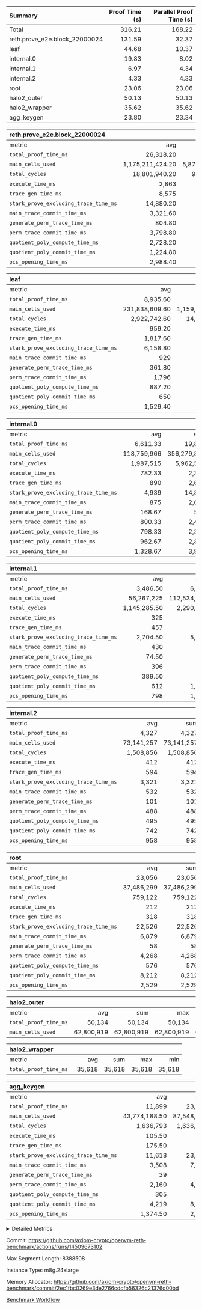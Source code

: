 | Summary | Proof Time (s) | Parallel Proof Time (s) |
|:---|---:|---:|
| Total |  316.21 |  168.22 |
| reth.prove_e2e.block_22000024 |  131.59 |  32.37 |
| leaf |  44.68 |  10.37 |
| internal.0 |  19.83 |  8.02 |
| internal.1 |  6.97 |  4.34 |
| internal.2 |  4.33 |  4.33 |
| root |  23.06 |  23.06 |
| halo2_outer |  50.13 |  50.13 |
| halo2_wrapper |  35.62 |  35.62 |
| agg_keygen |  23.80 |  23.34 |


| reth.prove_e2e.block_22000024 |||||
|:---|---:|---:|---:|---:|
|metric|avg|sum|max|min|
| `total_proof_time_ms ` |  26,318.20 |  131,591 |  32,372 |  12,537 |
| `main_cells_used     ` |  1,175,211,424.20 |  5,876,057,121 |  1,522,416,730 |  735,901,835 |
| `total_cycles        ` |  18,801,940.20 |  94,009,701 |  24,621,376 |  4,738,932 |
| `execute_time_ms     ` |  2,863 |  14,315 |  4,494 |  672 |
| `trace_gen_time_ms   ` |  8,575 |  42,875 |  10,595 |  3,969 |
| `stark_prove_excluding_trace_time_ms` |  14,880.20 |  74,401 |  19,221 |  7,896 |
| `main_trace_commit_time_ms` |  3,321.60 |  16,608 |  4,631 |  2,276 |
| `generate_perm_trace_time_ms` |  804.80 |  4,024 |  981 |  299 |
| `perm_trace_commit_time_ms` |  3,798.80 |  18,994 |  4,749 |  1,542 |
| `quotient_poly_compute_time_ms` |  2,728.20 |  13,641 |  4,032 |  1,776 |
| `quotient_poly_commit_time_ms` |  1,224.80 |  6,124 |  1,425 |  589 |
| `pcs_opening_time_ms ` |  2,988.40 |  14,942 |  3,529 |  1,405 |

| leaf |||||
|:---|---:|---:|---:|---:|
|metric|avg|sum|max|min|
| `total_proof_time_ms ` |  8,935.60 |  44,678 |  10,365 |  6,720 |
| `main_cells_used     ` |  231,838,609.60 |  1,159,193,048 |  275,013,284 |  164,822,716 |
| `total_cycles        ` |  2,922,742.60 |  14,613,713 |  3,379,759 |  2,203,367 |
| `execute_time_ms     ` |  959.20 |  4,796 |  1,104 |  736 |
| `trace_gen_time_ms   ` |  1,817.60 |  9,088 |  2,148 |  1,344 |
| `stark_prove_excluding_trace_time_ms` |  6,158.80 |  30,794 |  7,120 |  4,640 |
| `main_trace_commit_time_ms` |  929 |  4,645 |  1,059 |  732 |
| `generate_perm_trace_time_ms` |  361.80 |  1,809 |  433 |  265 |
| `perm_trace_commit_time_ms` |  1,796 |  8,980 |  2,108 |  1,302 |
| `quotient_poly_compute_time_ms` |  887.20 |  4,436 |  1,027 |  678 |
| `quotient_poly_commit_time_ms` |  650 |  3,250 |  747 |  493 |
| `pcs_opening_time_ms ` |  1,529.40 |  7,647 |  1,754 |  1,165 |

| internal.0 |||||
|:---|---:|---:|---:|---:|
|metric|avg|sum|max|min|
| `total_proof_time_ms ` |  6,611.33 |  19,834 |  8,017 |  4,403 |
| `main_cells_used     ` |  118,759,966 |  356,279,898 |  143,362,607 |  70,991,013 |
| `total_cycles        ` |  1,987,515 |  5,962,545 |  2,397,725 |  1,183,091 |
| `execute_time_ms     ` |  782.33 |  2,347 |  954 |  460 |
| `trace_gen_time_ms   ` |  890 |  2,670 |  1,079 |  555 |
| `stark_prove_excluding_trace_time_ms` |  4,939 |  14,817 |  5,984 |  3,388 |
| `main_trace_commit_time_ms` |  875 |  2,625 |  1,134 |  536 |
| `generate_perm_trace_time_ms` |  168.67 |  506 |  205 |  105 |
| `perm_trace_commit_time_ms` |  800.33 |  2,401 |  978 |  512 |
| `quotient_poly_compute_time_ms` |  798.33 |  2,395 |  1,013 |  511 |
| `quotient_poly_commit_time_ms` |  962.67 |  2,888 |  1,122 |  719 |
| `pcs_opening_time_ms ` |  1,328.67 |  3,986 |  1,527 |  1,000 |

| internal.1 |||||
|:---|---:|---:|---:|---:|
|metric|avg|sum|max|min|
| `total_proof_time_ms ` |  3,486.50 |  6,973 |  4,336 |  2,637 |
| `main_cells_used     ` |  56,267,225 |  112,534,450 |  75,055,200 |  37,479,250 |
| `total_cycles        ` |  1,145,285.50 |  2,290,571 |  1,531,976 |  758,595 |
| `execute_time_ms     ` |  325 |  650 |  438 |  212 |
| `trace_gen_time_ms   ` |  457 |  914 |  594 |  320 |
| `stark_prove_excluding_trace_time_ms` |  2,704.50 |  5,409 |  3,304 |  2,105 |
| `main_trace_commit_time_ms` |  430 |  860 |  534 |  326 |
| `generate_perm_trace_time_ms` |  74.50 |  149 |  96 |  53 |
| `perm_trace_commit_time_ms` |  396 |  792 |  487 |  305 |
| `quotient_poly_compute_time_ms` |  389.50 |  779 |  500 |  279 |
| `quotient_poly_commit_time_ms` |  612 |  1,224 |  733 |  491 |
| `pcs_opening_time_ms ` |  798 |  1,596 |  949 |  647 |

| internal.2 |||||
|:---|---:|---:|---:|---:|
|metric|avg|sum|max|min|
| `total_proof_time_ms ` |  4,327 |  4,327 |  4,327 |  4,327 |
| `main_cells_used     ` |  73,141,257 |  73,141,257 |  73,141,257 |  73,141,257 |
| `total_cycles        ` |  1,508,856 |  1,508,856 |  1,508,856 |  1,508,856 |
| `execute_time_ms     ` |  412 |  412 |  412 |  412 |
| `trace_gen_time_ms   ` |  594 |  594 |  594 |  594 |
| `stark_prove_excluding_trace_time_ms` |  3,321 |  3,321 |  3,321 |  3,321 |
| `main_trace_commit_time_ms` |  532 |  532 |  532 |  532 |
| `generate_perm_trace_time_ms` |  101 |  101 |  101 |  101 |
| `perm_trace_commit_time_ms` |  488 |  488 |  488 |  488 |
| `quotient_poly_compute_time_ms` |  495 |  495 |  495 |  495 |
| `quotient_poly_commit_time_ms` |  742 |  742 |  742 |  742 |
| `pcs_opening_time_ms ` |  958 |  958 |  958 |  958 |

| root |||||
|:---|---:|---:|---:|---:|
|metric|avg|sum|max|min|
| `total_proof_time_ms ` |  23,056 |  23,056 |  23,056 |  23,056 |
| `main_cells_used     ` |  37,486,299 |  37,486,299 |  37,486,299 |  37,486,299 |
| `total_cycles        ` |  759,122 |  759,122 |  759,122 |  759,122 |
| `execute_time_ms     ` |  212 |  212 |  212 |  212 |
| `trace_gen_time_ms   ` |  318 |  318 |  318 |  318 |
| `stark_prove_excluding_trace_time_ms` |  22,526 |  22,526 |  22,526 |  22,526 |
| `main_trace_commit_time_ms` |  6,879 |  6,879 |  6,879 |  6,879 |
| `generate_perm_trace_time_ms` |  58 |  58 |  58 |  58 |
| `perm_trace_commit_time_ms` |  4,268 |  4,268 |  4,268 |  4,268 |
| `quotient_poly_compute_time_ms` |  576 |  576 |  576 |  576 |
| `quotient_poly_commit_time_ms` |  8,212 |  8,212 |  8,212 |  8,212 |
| `pcs_opening_time_ms ` |  2,529 |  2,529 |  2,529 |  2,529 |

| halo2_outer |||||
|:---|---:|---:|---:|---:|
|metric|avg|sum|max|min|
| `total_proof_time_ms ` |  50,134 |  50,134 |  50,134 |  50,134 |
| `main_cells_used     ` |  62,800,919 |  62,800,919 |  62,800,919 |  62,800,919 |

| halo2_wrapper |||||
|:---|---:|---:|---:|---:|
|metric|avg|sum|max|min|
| `total_proof_time_ms ` |  35,618 |  35,618 |  35,618 |  35,618 |

| agg_keygen |||||
|:---|---:|---:|---:|---:|
|metric|avg|sum|max|min|
| `total_proof_time_ms ` |  11,899 |  23,798 |  23,339 |  459 |
| `main_cells_used     ` |  43,774,188.50 |  87,548,377 |  86,882,461 |  665,916 |
| `total_cycles        ` |  1,636,793 |  1,636,793 |  1,636,793 |  1,636,793 |
| `execute_time_ms     ` |  105.50 |  211 |  211 |  0 |
| `trace_gen_time_ms   ` |  175.50 |  351 |  324 |  27 |
| `stark_prove_excluding_trace_time_ms` |  11,618 |  23,236 |  22,804 |  432 |
| `main_trace_commit_time_ms` |  3,508 |  7,016 |  6,965 |  51 |
| `generate_perm_trace_time_ms` |  39 |  78 |  64 |  14 |
| `perm_trace_commit_time_ms` |  2,160 |  4,320 |  4,269 |  51 |
| `quotient_poly_compute_time_ms` |  305 |  610 |  580 |  30 |
| `quotient_poly_commit_time_ms` |  4,219 |  8,438 |  8,378 |  60 |
| `pcs_opening_time_ms ` |  1,374.50 |  2,749 |  2,527 |  222 |



<details>
<summary>Detailed Metrics</summary>

| air_name | block_number | quotient_deg | interactions | constraints |
| --- | --- | --- | --- | --- |
| AccessAdapterAir<16> | 22000024 | 2 | 5 | 12 | 
| AccessAdapterAir<2> | 22000024 | 2 | 5 | 12 | 
| AccessAdapterAir<32> | 22000024 | 2 | 5 | 12 | 
| AccessAdapterAir<4> | 22000024 | 2 | 5 | 12 | 
| AccessAdapterAir<8> | 22000024 | 2 | 5 | 12 | 
| BitwiseOperationLookupAir<8> | 22000024 | 2 | 2 | 4 | 
| KeccakVmAir | 22000024 | 2 | 321 | 4,513 | 
| MemoryMerkleAir<8> | 22000024 | 2 | 4 | 39 | 
| PersistentBoundaryAir<8> | 22000024 | 2 | 3 | 7 | 
| PhantomAir | 22000024 | 2 | 3 | 5 | 
| Poseidon2PeripheryAir<BabyBearParameters>, 1> | 22000024 | 2 | 1 | 286 | 
| ProgramAir | 22000024 | 1 | 1 | 4 | 
| RangeTupleCheckerAir<2> | 22000024 | 1 | 1 | 4 | 
| Rv32HintStoreAir | 22000024 | 2 | 18 | 28 | 
| Sha256VmAir | 22000024 | 2 | 50 | 663 | 
| VariableRangeCheckerAir | 22000024 | 1 | 1 | 4 | 
| VmAirWrapper<Rv32BaseAluAdapterAir, BaseAluCoreAir<4, 8> | 22000024 | 2 | 20 | 37 | 
| VmAirWrapper<Rv32BaseAluAdapterAir, LessThanCoreAir<4, 8> | 22000024 | 2 | 18 | 40 | 
| VmAirWrapper<Rv32BaseAluAdapterAir, ShiftCoreAir<4, 8> | 22000024 | 2 | 24 | 91 | 
| VmAirWrapper<Rv32BranchAdapterAir, BranchEqualCoreAir<4> | 22000024 | 2 | 11 | 20 | 
| VmAirWrapper<Rv32BranchAdapterAir, BranchLessThanCoreAir<4, 8> | 22000024 | 2 | 13 | 35 | 
| VmAirWrapper<Rv32CondRdWriteAdapterAir, Rv32JalLuiCoreAir> | 22000024 | 2 | 10 | 18 | 
| VmAirWrapper<Rv32HeapAdapterAir<2, 32, 32>, BaseAluCoreAir<32, 8> | 22000024 | 2 | 61 | 126 | 
| VmAirWrapper<Rv32HeapAdapterAir<2, 32, 32>, LessThanCoreAir<32, 8> | 22000024 | 2 | 31 | 129 | 
| VmAirWrapper<Rv32HeapAdapterAir<2, 32, 32>, MultiplicationCoreAir<32, 8> | 22000024 | 2 | 61 | 57 | 
| VmAirWrapper<Rv32HeapAdapterAir<2, 32, 32>, ShiftCoreAir<32, 8> | 22000024 | 2 | 79 | 2,161 | 
| VmAirWrapper<Rv32HeapBranchAdapterAir<2, 32>, BranchEqualCoreAir<32> | 22000024 | 2 | 20 | 55 | 
| VmAirWrapper<Rv32HeapBranchAdapterAir<2, 32>, BranchLessThanCoreAir<32, 8> | 22000024 | 2 | 22 | 126 | 
| VmAirWrapper<Rv32IsEqualModAdapterAir<2, 1, 32, 32>, ModularIsEqualCoreAir<32, 4, 8> | 22000024 | 2 | 25 | 225 | 
| VmAirWrapper<Rv32IsEqualModAdapterAir<2, 3, 16, 48>, ModularIsEqualCoreAir<48, 4, 8> | 22000024 | 2 | 41 | 333 | 
| VmAirWrapper<Rv32JalrAdapterAir, Rv32JalrCoreAir> | 22000024 | 2 | 16 | 20 | 
| VmAirWrapper<Rv32LoadStoreAdapterAir, LoadSignExtendCoreAir<4, 8> | 22000024 | 2 | 18 | 33 | 
| VmAirWrapper<Rv32LoadStoreAdapterAir, LoadStoreCoreAir<4> | 22000024 | 2 | 17 | 40 | 
| VmAirWrapper<Rv32MultAdapterAir, DivRemCoreAir<4, 8> | 22000024 | 2 | 25 | 84 | 
| VmAirWrapper<Rv32MultAdapterAir, MulHCoreAir<4, 8> | 22000024 | 2 | 24 | 31 | 
| VmAirWrapper<Rv32MultAdapterAir, MultiplicationCoreAir<4, 8> | 22000024 | 2 | 19 | 19 | 
| VmAirWrapper<Rv32RdWriteAdapterAir, Rv32AuipcCoreAir> | 22000024 | 2 | 12 | 14 | 
| VmAirWrapper<Rv32VecHeapAdapterAir<1, 2, 2, 32, 32>, FieldExpressionCoreAir> | 22000024 | 2 | 415 | 480 | 
| VmAirWrapper<Rv32VecHeapAdapterAir<1, 6, 6, 16, 16>, FieldExpressionCoreAir> | 22000024 | 2 | 832 | 921 | 
| VmAirWrapper<Rv32VecHeapAdapterAir<2, 1, 1, 32, 32>, FieldExpressionCoreAir> | 22000024 | 2 | 158 | 190 | 
| VmAirWrapper<Rv32VecHeapAdapterAir<2, 2, 2, 32, 32>, FieldExpressionCoreAir> | 22000024 | 2 | 428 | 457 | 
| VmAirWrapper<Rv32VecHeapAdapterAir<2, 3, 3, 16, 16>, FieldExpressionCoreAir> | 22000024 | 2 | 246 | 288 | 
| VmAirWrapper<Rv32VecHeapAdapterAir<2, 6, 6, 16, 16>, FieldExpressionCoreAir> | 22000024 | 2 | 668 | 701 | 
| VmConnectorAir | 22000024 | 2 | 5 | 11 | 

| block_number | execute_time_ms |
| --- | --- |
| 22000024 | 212 | 

| group | air_name | block_number | rows | quotient_deg | prep_cols | perm_cols | main_cols | interactions | constraints | cells |
| --- | --- | --- | --- | --- | --- | --- | --- | --- | --- | --- |
| agg_keygen | AccessAdapterAir<16> | 22000024 |  | 2 |  |  |  | 5 | 12 |  | 
| agg_keygen | AccessAdapterAir<2> | 22000024 | 524,288 | 8 |  | 16 | 11 | 5 | 12 | 14,155,776 | 
| agg_keygen | AccessAdapterAir<32> | 22000024 |  | 2 |  |  |  | 5 | 12 |  | 
| agg_keygen | AccessAdapterAir<4> | 22000024 | 262,144 | 8 |  | 16 | 13 | 5 | 12 | 7,602,176 | 
| agg_keygen | AccessAdapterAir<8> | 22000024 | 8,192 | 8 |  | 16 | 17 | 5 | 12 | 270,336 | 
| agg_keygen | BitwiseOperationLookupAir<8> | 22000024 |  | 2 |  |  |  | 2 | 4 |  | 
| agg_keygen | FriReducedOpeningAir | 22000024 | 524,288 | 8 |  | 84 | 27 | 39 | 71 | 58,195,968 | 
| agg_keygen | JalRangeCheckAir | 22000024 | 65,536 | 8 |  | 28 | 12 | 9 | 14 | 2,621,440 | 
| agg_keygen | MemoryMerkleAir<8> | 22000024 |  | 2 |  |  |  | 4 | 39 |  | 
| agg_keygen | NativePoseidon2Air<BabyBearParameters>, 1> | 22000024 | 65,536 | 8 |  | 312 | 398 | 136 | 572 | 46,530,560 | 
| agg_keygen | PersistentBoundaryAir<8> | 22000024 |  | 2 |  |  |  | 3 | 7 |  | 
| agg_keygen | PhantomAir | 22000024 | 32,768 | 4 |  | 12 | 6 | 3 | 5 | 589,824 | 
| agg_keygen | Poseidon2PeripheryAir<BabyBearParameters>, 1> | 22000024 |  | 2 |  |  |  | 1 | 286 |  | 
| agg_keygen | ProgramAir | 22000024 | 131,072 | 1 |  | 8 | 10 | 1 | 4 | 2,359,296 | 
| agg_keygen | RangeTupleCheckerAir<2> | 22000024 |  | 1 |  |  |  | 1 | 4 |  | 
| agg_keygen | Rv32HintStoreAir | 22000024 |  | 2 |  |  |  | 18 | 28 |  | 
| agg_keygen | VariableRangeCheckerAir | 22000024 | 262,144 | 1 | 2 | 8 | 1 | 1 | 4 | 2,359,296 | 
| agg_keygen | VmAirWrapper<AluNativeAdapterAir, FieldArithmeticCoreAir> | 22000024 | 1,048,576 | 8 |  | 36 | 29 | 15 | 27 | 68,157,440 | 
| agg_keygen | VmAirWrapper<BranchNativeAdapterAir, BranchEqualCoreAir<1> | 22000024 | 262,144 | 8 |  | 28 | 23 | 11 | 25 | 13,369,344 | 
| agg_keygen | VmAirWrapper<NativeAdapterAir<2, 0>, PublicValuesCoreAir> | 22000024 | 64 | 8 |  | 28 | 27 | 11 | 30 | 3,520 | 
| agg_keygen | VmAirWrapper<NativeLoadStoreAdapterAir<1>, NativeLoadStoreCoreAir<1> | 22000024 | 524,288 | 8 |  | 40 | 21 | 15 | 20 | 31,981,568 | 
| agg_keygen | VmAirWrapper<NativeLoadStoreAdapterAir<4>, NativeLoadStoreCoreAir<4> | 22000024 | 131,072 | 8 |  | 40 | 27 | 15 | 20 | 8,781,824 | 
| agg_keygen | VmAirWrapper<NativeVectorizedAdapterAir<4>, FieldExtensionCoreAir> | 22000024 | 131,072 | 8 |  | 36 | 38 | 15 | 27 | 9,699,328 | 
| agg_keygen | VmAirWrapper<Rv32BaseAluAdapterAir, BaseAluCoreAir<4, 8> | 22000024 |  | 2 |  |  |  | 20 | 37 |  | 
| agg_keygen | VmAirWrapper<Rv32BaseAluAdapterAir, LessThanCoreAir<4, 8> | 22000024 |  | 2 |  |  |  | 18 | 40 |  | 
| agg_keygen | VmAirWrapper<Rv32BaseAluAdapterAir, ShiftCoreAir<4, 8> | 22000024 |  | 2 |  |  |  | 24 | 91 |  | 
| agg_keygen | VmAirWrapper<Rv32BranchAdapterAir, BranchEqualCoreAir<4> | 22000024 |  | 2 |  |  |  | 11 | 20 |  | 
| agg_keygen | VmAirWrapper<Rv32BranchAdapterAir, BranchLessThanCoreAir<4, 8> | 22000024 |  | 2 |  |  |  | 13 | 35 |  | 
| agg_keygen | VmAirWrapper<Rv32CondRdWriteAdapterAir, Rv32JalLuiCoreAir> | 22000024 |  | 2 |  |  |  | 10 | 18 |  | 
| agg_keygen | VmAirWrapper<Rv32JalrAdapterAir, Rv32JalrCoreAir> | 22000024 |  | 2 |  |  |  | 16 | 20 |  | 
| agg_keygen | VmAirWrapper<Rv32LoadStoreAdapterAir, LoadSignExtendCoreAir<4, 8> | 22000024 |  | 2 |  |  |  | 18 | 33 |  | 
| agg_keygen | VmAirWrapper<Rv32LoadStoreAdapterAir, LoadStoreCoreAir<4> | 22000024 |  | 2 |  |  |  | 17 | 40 |  | 
| agg_keygen | VmAirWrapper<Rv32MultAdapterAir, DivRemCoreAir<4, 8> | 22000024 |  | 2 |  |  |  | 25 | 84 |  | 
| agg_keygen | VmAirWrapper<Rv32MultAdapterAir, MulHCoreAir<4, 8> | 22000024 |  | 2 |  |  |  | 24 | 31 |  | 
| agg_keygen | VmAirWrapper<Rv32MultAdapterAir, MultiplicationCoreAir<4, 8> | 22000024 |  | 2 |  |  |  | 19 | 19 |  | 
| agg_keygen | VmAirWrapper<Rv32RdWriteAdapterAir, Rv32AuipcCoreAir> | 22000024 |  | 2 |  |  |  | 12 | 14 |  | 
| agg_keygen | VmConnectorAir | 22000024 | 2 | 8 | 1 | 16 | 5 | 5 | 11 | 42 | 
| agg_keygen | VolatileBoundaryAir | 22000024 | 131,072 | 8 |  | 20 | 12 | 7 | 19 | 4,194,304 | 

| group | air_name | block_number | idx | rows | prep_cols | perm_cols | main_cols | cells |
| --- | --- | --- | --- | --- | --- | --- | --- | --- |
| internal.0 | AccessAdapterAir<2> | 22000024 | 0 | 1,048,576 |  | 12 | 11 | 24,117,248 | 
| internal.0 | AccessAdapterAir<2> | 22000024 | 1 | 524,288 |  | 12 | 11 | 12,058,624 | 
| internal.0 | AccessAdapterAir<2> | 22000024 | 2 | 524,288 |  | 12 | 11 | 12,058,624 | 
| internal.0 | AccessAdapterAir<4> | 22000024 | 0 | 262,144 |  | 12 | 13 | 6,553,600 | 
| internal.0 | AccessAdapterAir<4> | 22000024 | 1 | 262,144 |  | 12 | 13 | 6,553,600 | 
| internal.0 | AccessAdapterAir<4> | 22000024 | 2 | 262,144 |  | 12 | 13 | 6,553,600 | 
| internal.0 | AccessAdapterAir<8> | 22000024 | 0 | 8,192 |  | 12 | 17 | 237,568 | 
| internal.0 | AccessAdapterAir<8> | 22000024 | 1 | 8,192 |  | 12 | 17 | 237,568 | 
| internal.0 | AccessAdapterAir<8> | 22000024 | 2 | 4,096 |  | 12 | 17 | 118,784 | 
| internal.0 | FriReducedOpeningAir | 22000024 | 0 | 1,048,576 |  | 44 | 27 | 74,448,896 | 
| internal.0 | FriReducedOpeningAir | 22000024 | 1 | 1,048,576 |  | 44 | 27 | 74,448,896 | 
| internal.0 | FriReducedOpeningAir | 22000024 | 2 | 524,288 |  | 44 | 27 | 37,224,448 | 
| internal.0 | JalRangeCheckAir | 22000024 | 0 | 131,072 |  | 16 | 12 | 3,670,016 | 
| internal.0 | JalRangeCheckAir | 22000024 | 1 | 131,072 |  | 16 | 12 | 3,670,016 | 
| internal.0 | JalRangeCheckAir | 22000024 | 2 | 65,536 |  | 16 | 12 | 1,835,008 | 
| internal.0 | NativePoseidon2Air<BabyBearParameters>, 1> | 22000024 | 0 | 262,144 |  | 160 | 398 | 146,276,352 | 
| internal.0 | NativePoseidon2Air<BabyBearParameters>, 1> | 22000024 | 1 | 131,072 |  | 160 | 398 | 73,138,176 | 
| internal.0 | NativePoseidon2Air<BabyBearParameters>, 1> | 22000024 | 2 | 65,536 |  | 160 | 398 | 36,569,088 | 
| internal.0 | PhantomAir | 22000024 | 0 | 65,536 |  | 8 | 6 | 917,504 | 
| internal.0 | PhantomAir | 22000024 | 1 | 65,536 |  | 8 | 6 | 917,504 | 
| internal.0 | PhantomAir | 22000024 | 2 | 16,384 |  | 8 | 6 | 229,376 | 
| internal.0 | ProgramAir | 22000024 | 0 | 131,072 |  | 8 | 10 | 2,359,296 | 
| internal.0 | ProgramAir | 22000024 | 1 | 131,072 |  | 8 | 10 | 2,359,296 | 
| internal.0 | ProgramAir | 22000024 | 2 | 131,072 |  | 8 | 10 | 2,359,296 | 
| internal.0 | VariableRangeCheckerAir | 22000024 | 0 | 262,144 | 2 | 8 | 1 | 2,359,296 | 
| internal.0 | VariableRangeCheckerAir | 22000024 | 1 | 262,144 | 2 | 8 | 1 | 2,359,296 | 
| internal.0 | VariableRangeCheckerAir | 22000024 | 2 | 262,144 | 2 | 8 | 1 | 2,359,296 | 
| internal.0 | VmAirWrapper<AluNativeAdapterAir, FieldArithmeticCoreAir> | 22000024 | 0 | 2,097,152 |  | 20 | 29 | 102,760,448 | 
| internal.0 | VmAirWrapper<AluNativeAdapterAir, FieldArithmeticCoreAir> | 22000024 | 1 | 2,097,152 |  | 20 | 29 | 102,760,448 | 
| internal.0 | VmAirWrapper<AluNativeAdapterAir, FieldArithmeticCoreAir> | 22000024 | 2 | 1,048,576 |  | 20 | 29 | 51,380,224 | 
| internal.0 | VmAirWrapper<BranchNativeAdapterAir, BranchEqualCoreAir<1> | 22000024 | 0 | 262,144 |  | 16 | 23 | 10,223,616 | 
| internal.0 | VmAirWrapper<BranchNativeAdapterAir, BranchEqualCoreAir<1> | 22000024 | 1 | 262,144 |  | 16 | 23 | 10,223,616 | 
| internal.0 | VmAirWrapper<BranchNativeAdapterAir, BranchEqualCoreAir<1> | 22000024 | 2 | 131,072 |  | 16 | 23 | 5,111,808 | 
| internal.0 | VmAirWrapper<NativeAdapterAir<2, 0>, PublicValuesCoreAir> | 22000024 | 0 | 64 |  | 16 | 23 | 2,496 | 
| internal.0 | VmAirWrapper<NativeAdapterAir<2, 0>, PublicValuesCoreAir> | 22000024 | 1 | 64 |  | 16 | 23 | 2,496 | 
| internal.0 | VmAirWrapper<NativeAdapterAir<2, 0>, PublicValuesCoreAir> | 22000024 | 2 | 64 |  | 16 | 23 | 2,496 | 
| internal.0 | VmAirWrapper<NativeLoadStoreAdapterAir<1>, NativeLoadStoreCoreAir<1> | 22000024 | 0 | 524,288 |  | 24 | 21 | 23,592,960 | 
| internal.0 | VmAirWrapper<NativeLoadStoreAdapterAir<1>, NativeLoadStoreCoreAir<1> | 22000024 | 1 | 524,288 |  | 24 | 21 | 23,592,960 | 
| internal.0 | VmAirWrapper<NativeLoadStoreAdapterAir<1>, NativeLoadStoreCoreAir<1> | 22000024 | 2 | 262,144 |  | 24 | 21 | 11,796,480 | 
| internal.0 | VmAirWrapper<NativeLoadStoreAdapterAir<4>, NativeLoadStoreCoreAir<4> | 22000024 | 0 | 262,144 |  | 24 | 27 | 13,369,344 | 
| internal.0 | VmAirWrapper<NativeLoadStoreAdapterAir<4>, NativeLoadStoreCoreAir<4> | 22000024 | 1 | 262,144 |  | 24 | 27 | 13,369,344 | 
| internal.0 | VmAirWrapper<NativeLoadStoreAdapterAir<4>, NativeLoadStoreCoreAir<4> | 22000024 | 2 | 131,072 |  | 24 | 27 | 6,684,672 | 
| internal.0 | VmAirWrapper<NativeVectorizedAdapterAir<4>, FieldExtensionCoreAir> | 22000024 | 0 | 262,144 |  | 20 | 38 | 15,204,352 | 
| internal.0 | VmAirWrapper<NativeVectorizedAdapterAir<4>, FieldExtensionCoreAir> | 22000024 | 1 | 262,144 |  | 20 | 38 | 15,204,352 | 
| internal.0 | VmAirWrapper<NativeVectorizedAdapterAir<4>, FieldExtensionCoreAir> | 22000024 | 2 | 131,072 |  | 20 | 38 | 7,602,176 | 
| internal.0 | VmConnectorAir | 22000024 | 0 | 2 | 1 | 12 | 5 | 34 | 
| internal.0 | VmConnectorAir | 22000024 | 1 | 2 | 1 | 12 | 5 | 34 | 
| internal.0 | VmConnectorAir | 22000024 | 2 | 2 | 1 | 12 | 5 | 34 | 
| internal.0 | VolatileBoundaryAir | 22000024 | 0 | 262,144 |  | 12 | 12 | 6,291,456 | 
| internal.0 | VolatileBoundaryAir | 22000024 | 1 | 262,144 |  | 12 | 12 | 6,291,456 | 
| internal.0 | VolatileBoundaryAir | 22000024 | 2 | 262,144 |  | 12 | 12 | 6,291,456 | 
| internal.1 | AccessAdapterAir<2> | 22000024 | 3 | 524,288 |  | 12 | 11 | 12,058,624 | 
| internal.1 | AccessAdapterAir<2> | 22000024 | 4 | 262,144 |  | 12 | 11 | 6,029,312 | 
| internal.1 | AccessAdapterAir<4> | 22000024 | 3 | 262,144 |  | 12 | 13 | 6,553,600 | 
| internal.1 | AccessAdapterAir<4> | 22000024 | 4 | 131,072 |  | 12 | 13 | 3,276,800 | 
| internal.1 | AccessAdapterAir<8> | 22000024 | 3 | 8,192 |  | 12 | 17 | 237,568 | 
| internal.1 | AccessAdapterAir<8> | 22000024 | 4 | 4,096 |  | 12 | 17 | 118,784 | 
| internal.1 | FriReducedOpeningAir | 22000024 | 3 | 262,144 |  | 44 | 27 | 18,612,224 | 
| internal.1 | FriReducedOpeningAir | 22000024 | 4 | 131,072 |  | 44 | 27 | 9,306,112 | 
| internal.1 | JalRangeCheckAir | 22000024 | 3 | 65,536 |  | 16 | 12 | 1,835,008 | 
| internal.1 | JalRangeCheckAir | 22000024 | 4 | 32,768 |  | 16 | 12 | 917,504 | 
| internal.1 | NativePoseidon2Air<BabyBearParameters>, 1> | 22000024 | 3 | 65,536 |  | 160 | 398 | 36,569,088 | 
| internal.1 | NativePoseidon2Air<BabyBearParameters>, 1> | 22000024 | 4 | 32,768 |  | 160 | 398 | 18,284,544 | 
| internal.1 | PhantomAir | 22000024 | 3 | 16,384 |  | 8 | 6 | 229,376 | 
| internal.1 | PhantomAir | 22000024 | 4 | 8,192 |  | 8 | 6 | 114,688 | 
| internal.1 | ProgramAir | 22000024 | 3 | 131,072 |  | 8 | 10 | 2,359,296 | 
| internal.1 | ProgramAir | 22000024 | 4 | 131,072 |  | 8 | 10 | 2,359,296 | 
| internal.1 | VariableRangeCheckerAir | 22000024 | 3 | 262,144 | 2 | 8 | 1 | 2,359,296 | 
| internal.1 | VariableRangeCheckerAir | 22000024 | 4 | 262,144 | 2 | 8 | 1 | 2,359,296 | 
| internal.1 | VmAirWrapper<AluNativeAdapterAir, FieldArithmeticCoreAir> | 22000024 | 3 | 1,048,576 |  | 20 | 29 | 51,380,224 | 
| internal.1 | VmAirWrapper<AluNativeAdapterAir, FieldArithmeticCoreAir> | 22000024 | 4 | 524,288 |  | 20 | 29 | 25,690,112 | 
| internal.1 | VmAirWrapper<BranchNativeAdapterAir, BranchEqualCoreAir<1> | 22000024 | 3 | 262,144 |  | 16 | 23 | 10,223,616 | 
| internal.1 | VmAirWrapper<BranchNativeAdapterAir, BranchEqualCoreAir<1> | 22000024 | 4 | 131,072 |  | 16 | 23 | 5,111,808 | 
| internal.1 | VmAirWrapper<NativeAdapterAir<2, 0>, PublicValuesCoreAir> | 22000024 | 3 | 64 |  | 16 | 23 | 2,496 | 
| internal.1 | VmAirWrapper<NativeAdapterAir<2, 0>, PublicValuesCoreAir> | 22000024 | 4 | 64 |  | 16 | 23 | 2,496 | 
| internal.1 | VmAirWrapper<NativeLoadStoreAdapterAir<1>, NativeLoadStoreCoreAir<1> | 22000024 | 3 | 524,288 |  | 24 | 21 | 23,592,960 | 
| internal.1 | VmAirWrapper<NativeLoadStoreAdapterAir<1>, NativeLoadStoreCoreAir<1> | 22000024 | 4 | 262,144 |  | 24 | 21 | 11,796,480 | 
| internal.1 | VmAirWrapper<NativeLoadStoreAdapterAir<4>, NativeLoadStoreCoreAir<4> | 22000024 | 3 | 131,072 |  | 24 | 27 | 6,684,672 | 
| internal.1 | VmAirWrapper<NativeLoadStoreAdapterAir<4>, NativeLoadStoreCoreAir<4> | 22000024 | 4 | 65,536 |  | 24 | 27 | 3,342,336 | 
| internal.1 | VmAirWrapper<NativeVectorizedAdapterAir<4>, FieldExtensionCoreAir> | 22000024 | 3 | 131,072 |  | 20 | 38 | 7,602,176 | 
| internal.1 | VmAirWrapper<NativeVectorizedAdapterAir<4>, FieldExtensionCoreAir> | 22000024 | 4 | 65,536 |  | 20 | 38 | 3,801,088 | 
| internal.1 | VmConnectorAir | 22000024 | 3 | 2 | 1 | 12 | 5 | 34 | 
| internal.1 | VmConnectorAir | 22000024 | 4 | 2 | 1 | 12 | 5 | 34 | 
| internal.1 | VolatileBoundaryAir | 22000024 | 3 | 131,072 |  | 12 | 12 | 3,145,728 | 
| internal.1 | VolatileBoundaryAir | 22000024 | 4 | 131,072 |  | 12 | 12 | 3,145,728 | 
| internal.2 | AccessAdapterAir<2> | 22000024 | 5 | 524,288 |  | 12 | 11 | 12,058,624 | 
| internal.2 | AccessAdapterAir<4> | 22000024 | 5 | 262,144 |  | 12 | 13 | 6,553,600 | 
| internal.2 | AccessAdapterAir<8> | 22000024 | 5 | 8,192 |  | 12 | 17 | 237,568 | 
| internal.2 | FriReducedOpeningAir | 22000024 | 5 | 262,144 |  | 44 | 27 | 18,612,224 | 
| internal.2 | JalRangeCheckAir | 22000024 | 5 | 65,536 |  | 16 | 12 | 1,835,008 | 
| internal.2 | NativePoseidon2Air<BabyBearParameters>, 1> | 22000024 | 5 | 65,536 |  | 160 | 398 | 36,569,088 | 
| internal.2 | PhantomAir | 22000024 | 5 | 16,384 |  | 8 | 6 | 229,376 | 
| internal.2 | ProgramAir | 22000024 | 5 | 131,072 |  | 8 | 10 | 2,359,296 | 
| internal.2 | VariableRangeCheckerAir | 22000024 | 5 | 262,144 | 2 | 8 | 1 | 2,359,296 | 
| internal.2 | VmAirWrapper<AluNativeAdapterAir, FieldArithmeticCoreAir> | 22000024 | 5 | 1,048,576 |  | 20 | 29 | 51,380,224 | 
| internal.2 | VmAirWrapper<BranchNativeAdapterAir, BranchEqualCoreAir<1> | 22000024 | 5 | 262,144 |  | 16 | 23 | 10,223,616 | 
| internal.2 | VmAirWrapper<NativeAdapterAir<2, 0>, PublicValuesCoreAir> | 22000024 | 5 | 64 |  | 16 | 23 | 2,496 | 
| internal.2 | VmAirWrapper<NativeLoadStoreAdapterAir<1>, NativeLoadStoreCoreAir<1> | 22000024 | 5 | 524,288 |  | 24 | 21 | 23,592,960 | 
| internal.2 | VmAirWrapper<NativeLoadStoreAdapterAir<4>, NativeLoadStoreCoreAir<4> | 22000024 | 5 | 131,072 |  | 24 | 27 | 6,684,672 | 
| internal.2 | VmAirWrapper<NativeVectorizedAdapterAir<4>, FieldExtensionCoreAir> | 22000024 | 5 | 131,072 |  | 20 | 38 | 7,602,176 | 
| internal.2 | VmConnectorAir | 22000024 | 5 | 2 | 1 | 12 | 5 | 34 | 
| internal.2 | VolatileBoundaryAir | 22000024 | 5 | 131,072 |  | 12 | 12 | 3,145,728 | 
| leaf | AccessAdapterAir<2> | 22000024 | 0 | 2,097,152 |  | 16 | 11 | 56,623,104 | 
| leaf | AccessAdapterAir<2> | 22000024 | 1 | 2,097,152 |  | 16 | 11 | 56,623,104 | 
| leaf | AccessAdapterAir<2> | 22000024 | 2 | 2,097,152 |  | 16 | 11 | 56,623,104 | 
| leaf | AccessAdapterAir<2> | 22000024 | 3 | 1,048,576 |  | 16 | 11 | 28,311,552 | 
| leaf | AccessAdapterAir<2> | 22000024 | 4 | 1,048,576 |  | 16 | 11 | 28,311,552 | 
| leaf | AccessAdapterAir<4> | 22000024 | 0 | 1,048,576 |  | 16 | 13 | 30,408,704 | 
| leaf | AccessAdapterAir<4> | 22000024 | 1 | 1,048,576 |  | 16 | 13 | 30,408,704 | 
| leaf | AccessAdapterAir<4> | 22000024 | 2 | 1,048,576 |  | 16 | 13 | 30,408,704 | 
| leaf | AccessAdapterAir<4> | 22000024 | 3 | 524,288 |  | 16 | 13 | 15,204,352 | 
| leaf | AccessAdapterAir<4> | 22000024 | 4 | 524,288 |  | 16 | 13 | 15,204,352 | 
| leaf | AccessAdapterAir<8> | 22000024 | 0 | 32,768 |  | 16 | 17 | 1,081,344 | 
| leaf | AccessAdapterAir<8> | 22000024 | 1 | 32,768 |  | 16 | 17 | 1,081,344 | 
| leaf | AccessAdapterAir<8> | 22000024 | 2 | 32,768 |  | 16 | 17 | 1,081,344 | 
| leaf | AccessAdapterAir<8> | 22000024 | 3 | 16,384 |  | 16 | 17 | 540,672 | 
| leaf | AccessAdapterAir<8> | 22000024 | 4 | 16,384 |  | 16 | 17 | 540,672 | 
| leaf | FriReducedOpeningAir | 22000024 | 0 | 4,194,304 |  | 84 | 27 | 465,567,744 | 
| leaf | FriReducedOpeningAir | 22000024 | 1 | 4,194,304 |  | 84 | 27 | 465,567,744 | 
| leaf | FriReducedOpeningAir | 22000024 | 2 | 4,194,304 |  | 84 | 27 | 465,567,744 | 
| leaf | FriReducedOpeningAir | 22000024 | 3 | 2,097,152 |  | 84 | 27 | 232,783,872 | 
| leaf | FriReducedOpeningAir | 22000024 | 4 | 2,097,152 |  | 84 | 27 | 232,783,872 | 
| leaf | JalRangeCheckAir | 22000024 | 0 | 65,536 |  | 28 | 12 | 2,621,440 | 
| leaf | JalRangeCheckAir | 22000024 | 1 | 65,536 |  | 28 | 12 | 2,621,440 | 
| leaf | JalRangeCheckAir | 22000024 | 2 | 65,536 |  | 28 | 12 | 2,621,440 | 
| leaf | JalRangeCheckAir | 22000024 | 3 | 65,536 |  | 28 | 12 | 2,621,440 | 
| leaf | JalRangeCheckAir | 22000024 | 4 | 65,536 |  | 28 | 12 | 2,621,440 | 
| leaf | NativePoseidon2Air<BabyBearParameters>, 1> | 22000024 | 0 | 262,144 |  | 312 | 398 | 186,122,240 | 
| leaf | NativePoseidon2Air<BabyBearParameters>, 1> | 22000024 | 1 | 262,144 |  | 312 | 398 | 186,122,240 | 
| leaf | NativePoseidon2Air<BabyBearParameters>, 1> | 22000024 | 2 | 262,144 |  | 312 | 398 | 186,122,240 | 
| leaf | NativePoseidon2Air<BabyBearParameters>, 1> | 22000024 | 3 | 262,144 |  | 312 | 398 | 186,122,240 | 
| leaf | NativePoseidon2Air<BabyBearParameters>, 1> | 22000024 | 4 | 262,144 |  | 312 | 398 | 186,122,240 | 
| leaf | PhantomAir | 22000024 | 0 | 32,768 |  | 12 | 6 | 589,824 | 
| leaf | PhantomAir | 22000024 | 1 | 32,768 |  | 12 | 6 | 589,824 | 
| leaf | PhantomAir | 22000024 | 2 | 32,768 |  | 12 | 6 | 589,824 | 
| leaf | PhantomAir | 22000024 | 3 | 32,768 |  | 12 | 6 | 589,824 | 
| leaf | PhantomAir | 22000024 | 4 | 32,768 |  | 12 | 6 | 589,824 | 
| leaf | ProgramAir | 22000024 | 0 | 2,097,152 |  | 8 | 10 | 37,748,736 | 
| leaf | ProgramAir | 22000024 | 1 | 2,097,152 |  | 8 | 10 | 37,748,736 | 
| leaf | ProgramAir | 22000024 | 2 | 2,097,152 |  | 8 | 10 | 37,748,736 | 
| leaf | ProgramAir | 22000024 | 3 | 2,097,152 |  | 8 | 10 | 37,748,736 | 
| leaf | ProgramAir | 22000024 | 4 | 2,097,152 |  | 8 | 10 | 37,748,736 | 
| leaf | VariableRangeCheckerAir | 22000024 | 0 | 262,144 | 2 | 8 | 1 | 2,359,296 | 
| leaf | VariableRangeCheckerAir | 22000024 | 1 | 262,144 | 2 | 8 | 1 | 2,359,296 | 
| leaf | VariableRangeCheckerAir | 22000024 | 2 | 262,144 | 2 | 8 | 1 | 2,359,296 | 
| leaf | VariableRangeCheckerAir | 22000024 | 3 | 262,144 | 2 | 8 | 1 | 2,359,296 | 
| leaf | VariableRangeCheckerAir | 22000024 | 4 | 262,144 | 2 | 8 | 1 | 2,359,296 | 
| leaf | VmAirWrapper<AluNativeAdapterAir, FieldArithmeticCoreAir> | 22000024 | 0 | 2,097,152 |  | 36 | 29 | 136,314,880 | 
| leaf | VmAirWrapper<AluNativeAdapterAir, FieldArithmeticCoreAir> | 22000024 | 1 | 2,097,152 |  | 36 | 29 | 136,314,880 | 
| leaf | VmAirWrapper<AluNativeAdapterAir, FieldArithmeticCoreAir> | 22000024 | 2 | 2,097,152 |  | 36 | 29 | 136,314,880 | 
| leaf | VmAirWrapper<AluNativeAdapterAir, FieldArithmeticCoreAir> | 22000024 | 3 | 2,097,152 |  | 36 | 29 | 136,314,880 | 
| leaf | VmAirWrapper<AluNativeAdapterAir, FieldArithmeticCoreAir> | 22000024 | 4 | 2,097,152 |  | 36 | 29 | 136,314,880 | 
| leaf | VmAirWrapper<BranchNativeAdapterAir, BranchEqualCoreAir<1> | 22000024 | 0 | 524,288 |  | 28 | 23 | 26,738,688 | 
| leaf | VmAirWrapper<BranchNativeAdapterAir, BranchEqualCoreAir<1> | 22000024 | 1 | 524,288 |  | 28 | 23 | 26,738,688 | 
| leaf | VmAirWrapper<BranchNativeAdapterAir, BranchEqualCoreAir<1> | 22000024 | 2 | 524,288 |  | 28 | 23 | 26,738,688 | 
| leaf | VmAirWrapper<BranchNativeAdapterAir, BranchEqualCoreAir<1> | 22000024 | 3 | 524,288 |  | 28 | 23 | 26,738,688 | 
| leaf | VmAirWrapper<BranchNativeAdapterAir, BranchEqualCoreAir<1> | 22000024 | 4 | 262,144 |  | 28 | 23 | 13,369,344 | 
| leaf | VmAirWrapper<NativeAdapterAir<2, 0>, PublicValuesCoreAir> | 22000024 | 0 | 64 |  | 28 | 27 | 3,520 | 
| leaf | VmAirWrapper<NativeAdapterAir<2, 0>, PublicValuesCoreAir> | 22000024 | 1 | 64 |  | 28 | 27 | 3,520 | 
| leaf | VmAirWrapper<NativeAdapterAir<2, 0>, PublicValuesCoreAir> | 22000024 | 2 | 64 |  | 28 | 27 | 3,520 | 
| leaf | VmAirWrapper<NativeAdapterAir<2, 0>, PublicValuesCoreAir> | 22000024 | 3 | 64 |  | 28 | 27 | 3,520 | 
| leaf | VmAirWrapper<NativeAdapterAir<2, 0>, PublicValuesCoreAir> | 22000024 | 4 | 64 |  | 28 | 27 | 3,520 | 
| leaf | VmAirWrapper<NativeLoadStoreAdapterAir<1>, NativeLoadStoreCoreAir<1> | 22000024 | 0 | 1,048,576 |  | 40 | 21 | 63,963,136 | 
| leaf | VmAirWrapper<NativeLoadStoreAdapterAir<1>, NativeLoadStoreCoreAir<1> | 22000024 | 1 | 1,048,576 |  | 40 | 21 | 63,963,136 | 
| leaf | VmAirWrapper<NativeLoadStoreAdapterAir<1>, NativeLoadStoreCoreAir<1> | 22000024 | 2 | 1,048,576 |  | 40 | 21 | 63,963,136 | 
| leaf | VmAirWrapper<NativeLoadStoreAdapterAir<1>, NativeLoadStoreCoreAir<1> | 22000024 | 3 | 1,048,576 |  | 40 | 21 | 63,963,136 | 
| leaf | VmAirWrapper<NativeLoadStoreAdapterAir<1>, NativeLoadStoreCoreAir<1> | 22000024 | 4 | 524,288 |  | 40 | 21 | 31,981,568 | 
| leaf | VmAirWrapper<NativeLoadStoreAdapterAir<4>, NativeLoadStoreCoreAir<4> | 22000024 | 0 | 262,144 |  | 40 | 27 | 17,563,648 | 
| leaf | VmAirWrapper<NativeLoadStoreAdapterAir<4>, NativeLoadStoreCoreAir<4> | 22000024 | 1 | 262,144 |  | 40 | 27 | 17,563,648 | 
| leaf | VmAirWrapper<NativeLoadStoreAdapterAir<4>, NativeLoadStoreCoreAir<4> | 22000024 | 2 | 262,144 |  | 40 | 27 | 17,563,648 | 
| leaf | VmAirWrapper<NativeLoadStoreAdapterAir<4>, NativeLoadStoreCoreAir<4> | 22000024 | 3 | 262,144 |  | 40 | 27 | 17,563,648 | 
| leaf | VmAirWrapper<NativeLoadStoreAdapterAir<4>, NativeLoadStoreCoreAir<4> | 22000024 | 4 | 131,072 |  | 40 | 27 | 8,781,824 | 
| leaf | VmAirWrapper<NativeVectorizedAdapterAir<4>, FieldExtensionCoreAir> | 22000024 | 0 | 262,144 |  | 36 | 38 | 19,398,656 | 
| leaf | VmAirWrapper<NativeVectorizedAdapterAir<4>, FieldExtensionCoreAir> | 22000024 | 1 | 524,288 |  | 36 | 38 | 38,797,312 | 
| leaf | VmAirWrapper<NativeVectorizedAdapterAir<4>, FieldExtensionCoreAir> | 22000024 | 2 | 524,288 |  | 36 | 38 | 38,797,312 | 
| leaf | VmAirWrapper<NativeVectorizedAdapterAir<4>, FieldExtensionCoreAir> | 22000024 | 3 | 262,144 |  | 36 | 38 | 19,398,656 | 
| leaf | VmAirWrapper<NativeVectorizedAdapterAir<4>, FieldExtensionCoreAir> | 22000024 | 4 | 262,144 |  | 36 | 38 | 19,398,656 | 
| leaf | VmConnectorAir | 22000024 | 0 | 2 | 1 | 16 | 5 | 42 | 
| leaf | VmConnectorAir | 22000024 | 1 | 2 | 1 | 16 | 5 | 42 | 
| leaf | VmConnectorAir | 22000024 | 2 | 2 | 1 | 16 | 5 | 42 | 
| leaf | VmConnectorAir | 22000024 | 3 | 2 | 1 | 16 | 5 | 42 | 
| leaf | VmConnectorAir | 22000024 | 4 | 2 | 1 | 16 | 5 | 42 | 
| leaf | VolatileBoundaryAir | 22000024 | 0 | 1,048,576 |  | 20 | 12 | 33,554,432 | 
| leaf | VolatileBoundaryAir | 22000024 | 1 | 1,048,576 |  | 20 | 12 | 33,554,432 | 
| leaf | VolatileBoundaryAir | 22000024 | 2 | 1,048,576 |  | 20 | 12 | 33,554,432 | 
| leaf | VolatileBoundaryAir | 22000024 | 3 | 524,288 |  | 20 | 12 | 16,777,216 | 
| leaf | VolatileBoundaryAir | 22000024 | 4 | 524,288 |  | 20 | 12 | 16,777,216 | 
| root | AccessAdapterAir<2> | 22000024 | 0 | 262,144 |  | 8 | 11 | 4,980,736 | 
| root | AccessAdapterAir<4> | 22000024 | 0 | 131,072 |  | 8 | 13 | 2,752,512 | 
| root | AccessAdapterAir<8> | 22000024 | 0 | 4,096 |  | 8 | 17 | 102,400 | 
| root | FriReducedOpeningAir | 22000024 | 0 | 131,072 |  | 24 | 27 | 6,684,672 | 
| root | JalRangeCheckAir | 22000024 | 0 | 32,768 |  | 12 | 12 | 786,432 | 
| root | NativePoseidon2Air<BabyBearParameters>, 1> | 22000024 | 0 | 32,768 |  | 84 | 398 | 15,794,176 | 
| root | PhantomAir | 22000024 | 0 | 8,192 |  | 8 | 6 | 114,688 | 
| root | ProgramAir | 22000024 | 0 | 131,072 |  | 8 | 10 | 2,359,296 | 
| root | VariableRangeCheckerAir | 22000024 | 0 | 262,144 | 2 | 8 | 1 | 2,359,296 | 
| root | VmAirWrapper<AluNativeAdapterAir, FieldArithmeticCoreAir> | 22000024 | 0 | 524,288 |  | 12 | 29 | 21,495,808 | 
| root | VmAirWrapper<BranchNativeAdapterAir, BranchEqualCoreAir<1> | 22000024 | 0 | 131,072 |  | 12 | 23 | 4,587,520 | 
| root | VmAirWrapper<NativeAdapterAir<2, 0>, PublicValuesCoreAir> | 22000024 | 0 | 64 |  | 12 | 22 | 2,176 | 
| root | VmAirWrapper<NativeLoadStoreAdapterAir<1>, NativeLoadStoreCoreAir<1> | 22000024 | 0 | 262,144 |  | 16 | 21 | 9,699,328 | 
| root | VmAirWrapper<NativeLoadStoreAdapterAir<4>, NativeLoadStoreCoreAir<4> | 22000024 | 0 | 65,536 |  | 16 | 27 | 2,818,048 | 
| root | VmAirWrapper<NativeVectorizedAdapterAir<4>, FieldExtensionCoreAir> | 22000024 | 0 | 65,536 |  | 12 | 38 | 3,276,800 | 
| root | VmConnectorAir | 22000024 | 0 | 2 | 1 | 8 | 5 | 26 | 
| root | VolatileBoundaryAir | 22000024 | 0 | 131,072 |  | 8 | 12 | 2,621,440 | 

| group | air_name | block_number | segment | rows | prep_cols | perm_cols | main_cols | cells |
| --- | --- | --- | --- | --- | --- | --- | --- | --- |
| agg_keygen | AccessAdapterAir<16> | 22000024 | 0 | 1 |  | 16 | 25 | 41 | 
| agg_keygen | AccessAdapterAir<2> | 22000024 | 0 | 1 |  | 16 | 11 | 27 | 
| agg_keygen | AccessAdapterAir<32> | 22000024 | 0 | 1 |  | 16 | 41 | 57 | 
| agg_keygen | AccessAdapterAir<4> | 22000024 | 0 | 1 |  | 16 | 13 | 29 | 
| agg_keygen | AccessAdapterAir<8> | 22000024 | 0 | 1 |  | 16 | 17 | 33 | 
| agg_keygen | BitwiseOperationLookupAir<8> | 22000024 | 0 | 65,536 | 3 | 8 | 2 | 655,360 | 
| agg_keygen | MemoryMerkleAir<8> | 22000024 | 0 | 64 |  | 16 | 32 | 3,072 | 
| agg_keygen | PersistentBoundaryAir<8> | 22000024 | 0 | 1 |  | 12 | 20 | 32 | 
| agg_keygen | PhantomAir | 22000024 | 0 | 1 |  | 12 | 6 | 18 | 
| agg_keygen | Poseidon2PeripheryAir<BabyBearParameters>, 1> | 22000024 | 0 | 32 |  | 8 | 300 | 9,856 | 
| agg_keygen | ProgramAir | 22000024 | 0 | 1 |  | 8 | 10 | 18 | 
| agg_keygen | RangeTupleCheckerAir<2> | 22000024 | 0 | 524,288 | 2 | 8 | 1 | 4,718,592 | 
| agg_keygen | Rv32HintStoreAir | 22000024 | 0 | 1 |  | 44 | 32 | 76 | 
| agg_keygen | VariableRangeCheckerAir | 22000024 | 0 | 262,144 | 2 | 8 | 1 | 2,359,296 | 
| agg_keygen | VmAirWrapper<Rv32BaseAluAdapterAir, BaseAluCoreAir<4, 8> | 22000024 | 0 | 1 |  | 52 | 36 | 88 | 
| agg_keygen | VmAirWrapper<Rv32BaseAluAdapterAir, LessThanCoreAir<4, 8> | 22000024 | 0 | 1 |  | 40 | 37 | 77 | 
| agg_keygen | VmAirWrapper<Rv32BaseAluAdapterAir, ShiftCoreAir<4, 8> | 22000024 | 0 | 1 |  | 52 | 53 | 105 | 
| agg_keygen | VmAirWrapper<Rv32BranchAdapterAir, BranchEqualCoreAir<4> | 22000024 | 0 | 1 |  | 28 | 26 | 54 | 
| agg_keygen | VmAirWrapper<Rv32BranchAdapterAir, BranchLessThanCoreAir<4, 8> | 22000024 | 0 | 1 |  | 32 | 32 | 64 | 
| agg_keygen | VmAirWrapper<Rv32CondRdWriteAdapterAir, Rv32JalLuiCoreAir> | 22000024 | 0 | 1 |  | 28 | 18 | 46 | 
| agg_keygen | VmAirWrapper<Rv32JalrAdapterAir, Rv32JalrCoreAir> | 22000024 | 0 | 1 |  | 36 | 28 | 64 | 
| agg_keygen | VmAirWrapper<Rv32LoadStoreAdapterAir, LoadSignExtendCoreAir<4, 8> | 22000024 | 0 | 1 |  | 52 | 36 | 88 | 
| agg_keygen | VmAirWrapper<Rv32LoadStoreAdapterAir, LoadStoreCoreAir<4> | 22000024 | 0 | 1 |  | 52 | 41 | 93 | 
| agg_keygen | VmAirWrapper<Rv32MultAdapterAir, DivRemCoreAir<4, 8> | 22000024 | 0 | 1 |  | 72 | 59 | 131 | 
| agg_keygen | VmAirWrapper<Rv32MultAdapterAir, MulHCoreAir<4, 8> | 22000024 | 0 | 1 |  | 72 | 39 | 111 | 
| agg_keygen | VmAirWrapper<Rv32MultAdapterAir, MultiplicationCoreAir<4, 8> | 22000024 | 0 | 1 |  | 52 | 31 | 83 | 
| agg_keygen | VmAirWrapper<Rv32RdWriteAdapterAir, Rv32AuipcCoreAir> | 22000024 | 0 | 1 |  | 28 | 20 | 48 | 
| agg_keygen | VmConnectorAir | 22000024 | 0 | 2 | 1 | 16 | 5 | 42 | 
| reth.prove_e2e.block_22000024 | AccessAdapterAir<16> | 22000024 | 0 | 64 |  | 16 | 25 | 2,624 | 
| reth.prove_e2e.block_22000024 | AccessAdapterAir<16> | 22000024 | 1 | 524,288 |  | 16 | 25 | 21,495,808 | 
| reth.prove_e2e.block_22000024 | AccessAdapterAir<16> | 22000024 | 2 | 262,144 |  | 16 | 25 | 10,747,904 | 
| reth.prove_e2e.block_22000024 | AccessAdapterAir<16> | 22000024 | 3 | 262,144 |  | 16 | 25 | 10,747,904 | 
| reth.prove_e2e.block_22000024 | AccessAdapterAir<16> | 22000024 | 4 | 16 |  | 16 | 25 | 656 | 
| reth.prove_e2e.block_22000024 | AccessAdapterAir<2> | 22000024 | 3 | 65,536 |  | 16 | 11 | 1,769,472 | 
| reth.prove_e2e.block_22000024 | AccessAdapterAir<2> | 22000024 | 4 | 131,072 |  | 16 | 11 | 3,538,944 | 
| reth.prove_e2e.block_22000024 | AccessAdapterAir<32> | 22000024 | 0 | 32 |  | 16 | 41 | 1,824 | 
| reth.prove_e2e.block_22000024 | AccessAdapterAir<32> | 22000024 | 1 | 262,144 |  | 16 | 41 | 14,942,208 | 
| reth.prove_e2e.block_22000024 | AccessAdapterAir<32> | 22000024 | 2 | 131,072 |  | 16 | 41 | 7,471,104 | 
| reth.prove_e2e.block_22000024 | AccessAdapterAir<32> | 22000024 | 3 | 131,072 |  | 16 | 41 | 7,471,104 | 
| reth.prove_e2e.block_22000024 | AccessAdapterAir<32> | 22000024 | 4 | 8 |  | 16 | 41 | 456 | 
| reth.prove_e2e.block_22000024 | AccessAdapterAir<4> | 22000024 | 0 | 64 |  | 16 | 13 | 1,856 | 
| reth.prove_e2e.block_22000024 | AccessAdapterAir<4> | 22000024 | 3 | 32,768 |  | 16 | 13 | 950,272 | 
| reth.prove_e2e.block_22000024 | AccessAdapterAir<4> | 22000024 | 4 | 65,536 |  | 16 | 13 | 1,900,544 | 
| reth.prove_e2e.block_22000024 | AccessAdapterAir<8> | 22000024 | 0 | 1,048,576 |  | 16 | 17 | 34,603,008 | 
| reth.prove_e2e.block_22000024 | AccessAdapterAir<8> | 22000024 | 1 | 2,097,152 |  | 16 | 17 | 69,206,016 | 
| reth.prove_e2e.block_22000024 | AccessAdapterAir<8> | 22000024 | 2 | 2,097,152 |  | 16 | 17 | 69,206,016 | 
| reth.prove_e2e.block_22000024 | AccessAdapterAir<8> | 22000024 | 3 | 2,097,152 |  | 16 | 17 | 69,206,016 | 
| reth.prove_e2e.block_22000024 | AccessAdapterAir<8> | 22000024 | 4 | 524,288 |  | 16 | 17 | 17,301,504 | 
| reth.prove_e2e.block_22000024 | BitwiseOperationLookupAir<8> | 22000024 | 0 | 65,536 | 3 | 8 | 2 | 655,360 | 
| reth.prove_e2e.block_22000024 | BitwiseOperationLookupAir<8> | 22000024 | 1 | 65,536 | 3 | 8 | 2 | 655,360 | 
| reth.prove_e2e.block_22000024 | BitwiseOperationLookupAir<8> | 22000024 | 2 | 65,536 | 3 | 8 | 2 | 655,360 | 
| reth.prove_e2e.block_22000024 | BitwiseOperationLookupAir<8> | 22000024 | 3 | 65,536 | 3 | 8 | 2 | 655,360 | 
| reth.prove_e2e.block_22000024 | BitwiseOperationLookupAir<8> | 22000024 | 4 | 65,536 | 3 | 8 | 2 | 655,360 | 
| reth.prove_e2e.block_22000024 | KeccakVmAir | 22000024 | 0 | 1 |  | 1,056 | 3,163 | 4,219 | 
| reth.prove_e2e.block_22000024 | KeccakVmAir | 22000024 | 1 | 131,072 |  | 1,056 | 3,163 | 552,992,768 | 
| reth.prove_e2e.block_22000024 | KeccakVmAir | 22000024 | 2 | 32,768 |  | 1,056 | 3,163 | 138,248,192 | 
| reth.prove_e2e.block_22000024 | KeccakVmAir | 22000024 | 3 | 262,144 |  | 1,056 | 3,163 | 1,105,985,536 | 
| reth.prove_e2e.block_22000024 | KeccakVmAir | 22000024 | 4 | 131,072 |  | 1,056 | 3,163 | 552,992,768 | 
| reth.prove_e2e.block_22000024 | MemoryMerkleAir<8> | 22000024 | 0 | 1,048,576 |  | 16 | 32 | 50,331,648 | 
| reth.prove_e2e.block_22000024 | MemoryMerkleAir<8> | 22000024 | 1 | 1,048,576 |  | 16 | 32 | 50,331,648 | 
| reth.prove_e2e.block_22000024 | MemoryMerkleAir<8> | 22000024 | 2 | 1,048,576 |  | 16 | 32 | 50,331,648 | 
| reth.prove_e2e.block_22000024 | MemoryMerkleAir<8> | 22000024 | 3 | 1,048,576 |  | 16 | 32 | 50,331,648 | 
| reth.prove_e2e.block_22000024 | MemoryMerkleAir<8> | 22000024 | 4 | 1,048,576 |  | 16 | 32 | 50,331,648 | 
| reth.prove_e2e.block_22000024 | PersistentBoundaryAir<8> | 22000024 | 0 | 1,048,576 |  | 12 | 20 | 33,554,432 | 
| reth.prove_e2e.block_22000024 | PersistentBoundaryAir<8> | 22000024 | 1 | 1,048,576 |  | 12 | 20 | 33,554,432 | 
| reth.prove_e2e.block_22000024 | PersistentBoundaryAir<8> | 22000024 | 2 | 1,048,576 |  | 12 | 20 | 33,554,432 | 
| reth.prove_e2e.block_22000024 | PersistentBoundaryAir<8> | 22000024 | 3 | 1,048,576 |  | 12 | 20 | 33,554,432 | 
| reth.prove_e2e.block_22000024 | PersistentBoundaryAir<8> | 22000024 | 4 | 524,288 |  | 12 | 20 | 16,777,216 | 
| reth.prove_e2e.block_22000024 | PhantomAir | 22000024 | 0 | 4 |  | 12 | 6 | 72 | 
| reth.prove_e2e.block_22000024 | PhantomAir | 22000024 | 1 | 256 |  | 12 | 6 | 4,608 | 
| reth.prove_e2e.block_22000024 | PhantomAir | 22000024 | 2 | 8 |  | 12 | 6 | 144 | 
| reth.prove_e2e.block_22000024 | PhantomAir | 22000024 | 3 | 8 |  | 12 | 6 | 144 | 
| reth.prove_e2e.block_22000024 | PhantomAir | 22000024 | 4 | 1 |  | 12 | 6 | 18 | 
| reth.prove_e2e.block_22000024 | Poseidon2PeripheryAir<BabyBearParameters>, 1> | 22000024 | 0 | 1,048,576 |  | 8 | 300 | 322,961,408 | 
| reth.prove_e2e.block_22000024 | Poseidon2PeripheryAir<BabyBearParameters>, 1> | 22000024 | 1 | 524,288 |  | 8 | 300 | 161,480,704 | 
| reth.prove_e2e.block_22000024 | Poseidon2PeripheryAir<BabyBearParameters>, 1> | 22000024 | 2 | 524,288 |  | 8 | 300 | 161,480,704 | 
| reth.prove_e2e.block_22000024 | Poseidon2PeripheryAir<BabyBearParameters>, 1> | 22000024 | 3 | 524,288 |  | 8 | 300 | 161,480,704 | 
| reth.prove_e2e.block_22000024 | Poseidon2PeripheryAir<BabyBearParameters>, 1> | 22000024 | 4 | 1,048,576 |  | 8 | 300 | 322,961,408 | 
| reth.prove_e2e.block_22000024 | ProgramAir | 22000024 | 0 | 524,288 |  | 8 | 10 | 9,437,184 | 
| reth.prove_e2e.block_22000024 | ProgramAir | 22000024 | 1 | 524,288 |  | 8 | 10 | 9,437,184 | 
| reth.prove_e2e.block_22000024 | ProgramAir | 22000024 | 2 | 524,288 |  | 8 | 10 | 9,437,184 | 
| reth.prove_e2e.block_22000024 | ProgramAir | 22000024 | 3 | 524,288 |  | 8 | 10 | 9,437,184 | 
| reth.prove_e2e.block_22000024 | ProgramAir | 22000024 | 4 | 524,288 |  | 8 | 10 | 9,437,184 | 
| reth.prove_e2e.block_22000024 | RangeTupleCheckerAir<2> | 22000024 | 0 | 2,097,152 | 2 | 8 | 1 | 18,874,368 | 
| reth.prove_e2e.block_22000024 | RangeTupleCheckerAir<2> | 22000024 | 1 | 2,097,152 | 2 | 8 | 1 | 18,874,368 | 
| reth.prove_e2e.block_22000024 | RangeTupleCheckerAir<2> | 22000024 | 2 | 2,097,152 | 2 | 8 | 1 | 18,874,368 | 
| reth.prove_e2e.block_22000024 | RangeTupleCheckerAir<2> | 22000024 | 3 | 2,097,152 | 2 | 8 | 1 | 18,874,368 | 
| reth.prove_e2e.block_22000024 | RangeTupleCheckerAir<2> | 22000024 | 4 | 2,097,152 | 2 | 8 | 1 | 18,874,368 | 
| reth.prove_e2e.block_22000024 | Rv32HintStoreAir | 22000024 | 0 | 524,288 |  | 44 | 32 | 39,845,888 | 
| reth.prove_e2e.block_22000024 | Rv32HintStoreAir | 22000024 | 1 | 524,288 |  | 44 | 32 | 39,845,888 | 
| reth.prove_e2e.block_22000024 | Rv32HintStoreAir | 22000024 | 2 | 32 |  | 44 | 32 | 2,432 | 
| reth.prove_e2e.block_22000024 | VariableRangeCheckerAir | 22000024 | 0 | 262,144 | 2 | 8 | 1 | 2,359,296 | 
| reth.prove_e2e.block_22000024 | VariableRangeCheckerAir | 22000024 | 1 | 262,144 | 2 | 8 | 1 | 2,359,296 | 
| reth.prove_e2e.block_22000024 | VariableRangeCheckerAir | 22000024 | 2 | 262,144 | 2 | 8 | 1 | 2,359,296 | 
| reth.prove_e2e.block_22000024 | VariableRangeCheckerAir | 22000024 | 3 | 262,144 | 2 | 8 | 1 | 2,359,296 | 
| reth.prove_e2e.block_22000024 | VariableRangeCheckerAir | 22000024 | 4 | 262,144 | 2 | 8 | 1 | 2,359,296 | 
| reth.prove_e2e.block_22000024 | VmAirWrapper<Rv32BaseAluAdapterAir, BaseAluCoreAir<4, 8> | 22000024 | 0 | 8,388,608 |  | 52 | 36 | 738,197,504 | 
| reth.prove_e2e.block_22000024 | VmAirWrapper<Rv32BaseAluAdapterAir, BaseAluCoreAir<4, 8> | 22000024 | 1 | 8,388,608 |  | 52 | 36 | 738,197,504 | 
| reth.prove_e2e.block_22000024 | VmAirWrapper<Rv32BaseAluAdapterAir, BaseAluCoreAir<4, 8> | 22000024 | 2 | 8,388,608 |  | 52 | 36 | 738,197,504 | 
| reth.prove_e2e.block_22000024 | VmAirWrapper<Rv32BaseAluAdapterAir, BaseAluCoreAir<4, 8> | 22000024 | 3 | 8,388,608 |  | 52 | 36 | 738,197,504 | 
| reth.prove_e2e.block_22000024 | VmAirWrapper<Rv32BaseAluAdapterAir, BaseAluCoreAir<4, 8> | 22000024 | 4 | 2,097,152 |  | 52 | 36 | 184,549,376 | 
| reth.prove_e2e.block_22000024 | VmAirWrapper<Rv32BaseAluAdapterAir, LessThanCoreAir<4, 8> | 22000024 | 0 | 524,288 |  | 40 | 37 | 40,370,176 | 
| reth.prove_e2e.block_22000024 | VmAirWrapper<Rv32BaseAluAdapterAir, LessThanCoreAir<4, 8> | 22000024 | 1 | 524,288 |  | 40 | 37 | 40,370,176 | 
| reth.prove_e2e.block_22000024 | VmAirWrapper<Rv32BaseAluAdapterAir, LessThanCoreAir<4, 8> | 22000024 | 2 | 524,288 |  | 40 | 37 | 40,370,176 | 
| reth.prove_e2e.block_22000024 | VmAirWrapper<Rv32BaseAluAdapterAir, LessThanCoreAir<4, 8> | 22000024 | 3 | 524,288 |  | 40 | 37 | 40,370,176 | 
| reth.prove_e2e.block_22000024 | VmAirWrapper<Rv32BaseAluAdapterAir, LessThanCoreAir<4, 8> | 22000024 | 4 | 131,072 |  | 40 | 37 | 10,092,544 | 
| reth.prove_e2e.block_22000024 | VmAirWrapper<Rv32BaseAluAdapterAir, ShiftCoreAir<4, 8> | 22000024 | 0 | 1,048,576 |  | 52 | 53 | 110,100,480 | 
| reth.prove_e2e.block_22000024 | VmAirWrapper<Rv32BaseAluAdapterAir, ShiftCoreAir<4, 8> | 22000024 | 1 | 2,097,152 |  | 52 | 53 | 220,200,960 | 
| reth.prove_e2e.block_22000024 | VmAirWrapper<Rv32BaseAluAdapterAir, ShiftCoreAir<4, 8> | 22000024 | 2 | 2,097,152 |  | 52 | 53 | 220,200,960 | 
| reth.prove_e2e.block_22000024 | VmAirWrapper<Rv32BaseAluAdapterAir, ShiftCoreAir<4, 8> | 22000024 | 3 | 2,097,152 |  | 52 | 53 | 220,200,960 | 
| reth.prove_e2e.block_22000024 | VmAirWrapper<Rv32BaseAluAdapterAir, ShiftCoreAir<4, 8> | 22000024 | 4 | 262,144 |  | 52 | 53 | 27,525,120 | 
| reth.prove_e2e.block_22000024 | VmAirWrapper<Rv32BranchAdapterAir, BranchEqualCoreAir<4> | 22000024 | 0 | 2,097,152 |  | 28 | 26 | 113,246,208 | 
| reth.prove_e2e.block_22000024 | VmAirWrapper<Rv32BranchAdapterAir, BranchEqualCoreAir<4> | 22000024 | 1 | 2,097,152 |  | 28 | 26 | 113,246,208 | 
| reth.prove_e2e.block_22000024 | VmAirWrapper<Rv32BranchAdapterAir, BranchEqualCoreAir<4> | 22000024 | 2 | 2,097,152 |  | 28 | 26 | 113,246,208 | 
| reth.prove_e2e.block_22000024 | VmAirWrapper<Rv32BranchAdapterAir, BranchEqualCoreAir<4> | 22000024 | 3 | 2,097,152 |  | 28 | 26 | 113,246,208 | 
| reth.prove_e2e.block_22000024 | VmAirWrapper<Rv32BranchAdapterAir, BranchEqualCoreAir<4> | 22000024 | 4 | 524,288 |  | 28 | 26 | 28,311,552 | 
| reth.prove_e2e.block_22000024 | VmAirWrapper<Rv32BranchAdapterAir, BranchLessThanCoreAir<4, 8> | 22000024 | 0 | 1,048,576 |  | 32 | 32 | 67,108,864 | 
| reth.prove_e2e.block_22000024 | VmAirWrapper<Rv32BranchAdapterAir, BranchLessThanCoreAir<4, 8> | 22000024 | 1 | 2,097,152 |  | 32 | 32 | 134,217,728 | 
| reth.prove_e2e.block_22000024 | VmAirWrapper<Rv32BranchAdapterAir, BranchLessThanCoreAir<4, 8> | 22000024 | 2 | 2,097,152 |  | 32 | 32 | 134,217,728 | 
| reth.prove_e2e.block_22000024 | VmAirWrapper<Rv32BranchAdapterAir, BranchLessThanCoreAir<4, 8> | 22000024 | 3 | 2,097,152 |  | 32 | 32 | 134,217,728 | 
| reth.prove_e2e.block_22000024 | VmAirWrapper<Rv32BranchAdapterAir, BranchLessThanCoreAir<4, 8> | 22000024 | 4 | 131,072 |  | 32 | 32 | 8,388,608 | 
| reth.prove_e2e.block_22000024 | VmAirWrapper<Rv32CondRdWriteAdapterAir, Rv32JalLuiCoreAir> | 22000024 | 0 | 1,048,576 |  | 28 | 18 | 48,234,496 | 
| reth.prove_e2e.block_22000024 | VmAirWrapper<Rv32CondRdWriteAdapterAir, Rv32JalLuiCoreAir> | 22000024 | 1 | 524,288 |  | 28 | 18 | 24,117,248 | 
| reth.prove_e2e.block_22000024 | VmAirWrapper<Rv32CondRdWriteAdapterAir, Rv32JalLuiCoreAir> | 22000024 | 2 | 524,288 |  | 28 | 18 | 24,117,248 | 
| reth.prove_e2e.block_22000024 | VmAirWrapper<Rv32CondRdWriteAdapterAir, Rv32JalLuiCoreAir> | 22000024 | 3 | 524,288 |  | 28 | 18 | 24,117,248 | 
| reth.prove_e2e.block_22000024 | VmAirWrapper<Rv32CondRdWriteAdapterAir, Rv32JalLuiCoreAir> | 22000024 | 4 | 65,536 |  | 28 | 18 | 3,014,656 | 
| reth.prove_e2e.block_22000024 | VmAirWrapper<Rv32HeapAdapterAir<2, 32, 32>, BaseAluCoreAir<32, 8> | 22000024 | 1 | 2,048 |  | 192 | 168 | 737,280 | 
| reth.prove_e2e.block_22000024 | VmAirWrapper<Rv32HeapAdapterAir<2, 32, 32>, BaseAluCoreAir<32, 8> | 22000024 | 2 | 16,384 |  | 192 | 168 | 5,898,240 | 
| reth.prove_e2e.block_22000024 | VmAirWrapper<Rv32HeapAdapterAir<2, 32, 32>, BaseAluCoreAir<32, 8> | 22000024 | 3 | 16,384 |  | 192 | 168 | 5,898,240 | 
| reth.prove_e2e.block_22000024 | VmAirWrapper<Rv32HeapAdapterAir<2, 32, 32>, BaseAluCoreAir<32, 8> | 22000024 | 4 | 1 |  | 192 | 168 | 360 | 
| reth.prove_e2e.block_22000024 | VmAirWrapper<Rv32HeapAdapterAir<2, 32, 32>, LessThanCoreAir<32, 8> | 22000024 | 1 | 1,024 |  | 68 | 169 | 242,688 | 
| reth.prove_e2e.block_22000024 | VmAirWrapper<Rv32HeapAdapterAir<2, 32, 32>, LessThanCoreAir<32, 8> | 22000024 | 2 | 4,096 |  | 68 | 169 | 970,752 | 
| reth.prove_e2e.block_22000024 | VmAirWrapper<Rv32HeapAdapterAir<2, 32, 32>, LessThanCoreAir<32, 8> | 22000024 | 3 | 4,096 |  | 68 | 169 | 970,752 | 
| reth.prove_e2e.block_22000024 | VmAirWrapper<Rv32HeapAdapterAir<2, 32, 32>, MultiplicationCoreAir<32, 8> | 22000024 | 1 | 128 |  | 192 | 164 | 45,568 | 
| reth.prove_e2e.block_22000024 | VmAirWrapper<Rv32HeapAdapterAir<2, 32, 32>, MultiplicationCoreAir<32, 8> | 22000024 | 2 | 4,096 |  | 192 | 164 | 1,458,176 | 
| reth.prove_e2e.block_22000024 | VmAirWrapper<Rv32HeapAdapterAir<2, 32, 32>, MultiplicationCoreAir<32, 8> | 22000024 | 3 | 1,024 |  | 192 | 164 | 364,544 | 
| reth.prove_e2e.block_22000024 | VmAirWrapper<Rv32HeapAdapterAir<2, 32, 32>, ShiftCoreAir<32, 8> | 22000024 | 1 | 128 |  | 164 | 241 | 51,840 | 
| reth.prove_e2e.block_22000024 | VmAirWrapper<Rv32HeapAdapterAir<2, 32, 32>, ShiftCoreAir<32, 8> | 22000024 | 2 | 4,096 |  | 164 | 241 | 1,658,880 | 
| reth.prove_e2e.block_22000024 | VmAirWrapper<Rv32HeapAdapterAir<2, 32, 32>, ShiftCoreAir<32, 8> | 22000024 | 3 | 1,024 |  | 164 | 241 | 414,720 | 
| reth.prove_e2e.block_22000024 | VmAirWrapper<Rv32HeapBranchAdapterAir<2, 32>, BranchEqualCoreAir<32> | 22000024 | 1 | 2,048 |  | 48 | 124 | 352,256 | 
| reth.prove_e2e.block_22000024 | VmAirWrapper<Rv32HeapBranchAdapterAir<2, 32>, BranchEqualCoreAir<32> | 22000024 | 2 | 16,384 |  | 48 | 124 | 2,818,048 | 
| reth.prove_e2e.block_22000024 | VmAirWrapper<Rv32HeapBranchAdapterAir<2, 32>, BranchEqualCoreAir<32> | 22000024 | 3 | 16,384 |  | 48 | 124 | 2,818,048 | 
| reth.prove_e2e.block_22000024 | VmAirWrapper<Rv32IsEqualModAdapterAir<2, 1, 32, 32>, ModularIsEqualCoreAir<32, 4, 8> | 22000024 | 0 | 1 |  | 56 | 166 | 222 | 
| reth.prove_e2e.block_22000024 | VmAirWrapper<Rv32IsEqualModAdapterAir<2, 1, 32, 32>, ModularIsEqualCoreAir<32, 4, 8> | 22000024 | 1 | 131,072 |  | 56 | 166 | 29,097,984 | 
| reth.prove_e2e.block_22000024 | VmAirWrapper<Rv32IsEqualModAdapterAir<2, 1, 32, 32>, ModularIsEqualCoreAir<32, 4, 8> | 22000024 | 2 | 2,048 |  | 56 | 166 | 454,656 | 
| reth.prove_e2e.block_22000024 | VmAirWrapper<Rv32JalrAdapterAir, Rv32JalrCoreAir> | 22000024 | 0 | 524,288 |  | 36 | 28 | 33,554,432 | 
| reth.prove_e2e.block_22000024 | VmAirWrapper<Rv32JalrAdapterAir, Rv32JalrCoreAir> | 22000024 | 1 | 524,288 |  | 36 | 28 | 33,554,432 | 
| reth.prove_e2e.block_22000024 | VmAirWrapper<Rv32JalrAdapterAir, Rv32JalrCoreAir> | 22000024 | 2 | 524,288 |  | 36 | 28 | 33,554,432 | 
| reth.prove_e2e.block_22000024 | VmAirWrapper<Rv32JalrAdapterAir, Rv32JalrCoreAir> | 22000024 | 3 | 524,288 |  | 36 | 28 | 33,554,432 | 
| reth.prove_e2e.block_22000024 | VmAirWrapper<Rv32JalrAdapterAir, Rv32JalrCoreAir> | 22000024 | 4 | 262,144 |  | 36 | 28 | 16,777,216 | 
| reth.prove_e2e.block_22000024 | VmAirWrapper<Rv32LoadStoreAdapterAir, LoadSignExtendCoreAir<4, 8> | 22000024 | 0 | 1,048,576 |  | 52 | 36 | 92,274,688 | 
| reth.prove_e2e.block_22000024 | VmAirWrapper<Rv32LoadStoreAdapterAir, LoadSignExtendCoreAir<4, 8> | 22000024 | 1 | 1,048,576 |  | 52 | 36 | 92,274,688 | 
| reth.prove_e2e.block_22000024 | VmAirWrapper<Rv32LoadStoreAdapterAir, LoadSignExtendCoreAir<4, 8> | 22000024 | 2 | 1,048,576 |  | 52 | 36 | 92,274,688 | 
| reth.prove_e2e.block_22000024 | VmAirWrapper<Rv32LoadStoreAdapterAir, LoadSignExtendCoreAir<4, 8> | 22000024 | 3 | 1,048,576 |  | 52 | 36 | 92,274,688 | 
| reth.prove_e2e.block_22000024 | VmAirWrapper<Rv32LoadStoreAdapterAir, LoadSignExtendCoreAir<4, 8> | 22000024 | 4 | 524,288 |  | 52 | 36 | 46,137,344 | 
| reth.prove_e2e.block_22000024 | VmAirWrapper<Rv32LoadStoreAdapterAir, LoadStoreCoreAir<4> | 22000024 | 0 | 8,388,608 |  | 52 | 41 | 780,140,544 | 
| reth.prove_e2e.block_22000024 | VmAirWrapper<Rv32LoadStoreAdapterAir, LoadStoreCoreAir<4> | 22000024 | 1 | 8,388,608 |  | 52 | 41 | 780,140,544 | 
| reth.prove_e2e.block_22000024 | VmAirWrapper<Rv32LoadStoreAdapterAir, LoadStoreCoreAir<4> | 22000024 | 2 | 8,388,608 |  | 52 | 41 | 780,140,544 | 
| reth.prove_e2e.block_22000024 | VmAirWrapper<Rv32LoadStoreAdapterAir, LoadStoreCoreAir<4> | 22000024 | 3 | 8,388,608 |  | 52 | 41 | 780,140,544 | 
| reth.prove_e2e.block_22000024 | VmAirWrapper<Rv32LoadStoreAdapterAir, LoadStoreCoreAir<4> | 22000024 | 4 | 2,097,152 |  | 52 | 41 | 195,035,136 | 
| reth.prove_e2e.block_22000024 | VmAirWrapper<Rv32MultAdapterAir, DivRemCoreAir<4, 8> | 22000024 | 1 | 128 |  | 72 | 59 | 16,768 | 
| reth.prove_e2e.block_22000024 | VmAirWrapper<Rv32MultAdapterAir, DivRemCoreAir<4, 8> | 22000024 | 2 | 32 |  | 72 | 59 | 4,192 | 
| reth.prove_e2e.block_22000024 | VmAirWrapper<Rv32MultAdapterAir, DivRemCoreAir<4, 8> | 22000024 | 3 | 256 |  | 72 | 59 | 33,536 | 
| reth.prove_e2e.block_22000024 | VmAirWrapper<Rv32MultAdapterAir, MulHCoreAir<4, 8> | 22000024 | 0 | 256 |  | 72 | 39 | 28,416 | 
| reth.prove_e2e.block_22000024 | VmAirWrapper<Rv32MultAdapterAir, MulHCoreAir<4, 8> | 22000024 | 1 | 32,768 |  | 72 | 39 | 3,637,248 | 
| reth.prove_e2e.block_22000024 | VmAirWrapper<Rv32MultAdapterAir, MulHCoreAir<4, 8> | 22000024 | 2 | 131,072 |  | 72 | 39 | 14,548,992 | 
| reth.prove_e2e.block_22000024 | VmAirWrapper<Rv32MultAdapterAir, MulHCoreAir<4, 8> | 22000024 | 3 | 65,536 |  | 72 | 39 | 7,274,496 | 
| reth.prove_e2e.block_22000024 | VmAirWrapper<Rv32MultAdapterAir, MulHCoreAir<4, 8> | 22000024 | 4 | 64 |  | 72 | 39 | 7,104 | 
| reth.prove_e2e.block_22000024 | VmAirWrapper<Rv32MultAdapterAir, MultiplicationCoreAir<4, 8> | 22000024 | 0 | 1,024 |  | 52 | 31 | 84,992 | 
| reth.prove_e2e.block_22000024 | VmAirWrapper<Rv32MultAdapterAir, MultiplicationCoreAir<4, 8> | 22000024 | 1 | 262,144 |  | 52 | 31 | 21,757,952 | 
| reth.prove_e2e.block_22000024 | VmAirWrapper<Rv32MultAdapterAir, MultiplicationCoreAir<4, 8> | 22000024 | 2 | 524,288 |  | 52 | 31 | 43,515,904 | 
| reth.prove_e2e.block_22000024 | VmAirWrapper<Rv32MultAdapterAir, MultiplicationCoreAir<4, 8> | 22000024 | 3 | 262,144 |  | 52 | 31 | 21,757,952 | 
| reth.prove_e2e.block_22000024 | VmAirWrapper<Rv32MultAdapterAir, MultiplicationCoreAir<4, 8> | 22000024 | 4 | 8,192 |  | 52 | 31 | 679,936 | 
| reth.prove_e2e.block_22000024 | VmAirWrapper<Rv32RdWriteAdapterAir, Rv32AuipcCoreAir> | 22000024 | 0 | 262,144 |  | 28 | 20 | 12,582,912 | 
| reth.prove_e2e.block_22000024 | VmAirWrapper<Rv32RdWriteAdapterAir, Rv32AuipcCoreAir> | 22000024 | 1 | 262,144 |  | 28 | 20 | 12,582,912 | 
| reth.prove_e2e.block_22000024 | VmAirWrapper<Rv32RdWriteAdapterAir, Rv32AuipcCoreAir> | 22000024 | 2 | 131,072 |  | 28 | 20 | 6,291,456 | 
| reth.prove_e2e.block_22000024 | VmAirWrapper<Rv32RdWriteAdapterAir, Rv32AuipcCoreAir> | 22000024 | 3 | 131,072 |  | 28 | 20 | 6,291,456 | 
| reth.prove_e2e.block_22000024 | VmAirWrapper<Rv32RdWriteAdapterAir, Rv32AuipcCoreAir> | 22000024 | 4 | 65,536 |  | 28 | 20 | 3,145,728 | 
| reth.prove_e2e.block_22000024 | VmAirWrapper<Rv32VecHeapAdapterAir<1, 2, 2, 32, 32>, FieldExpressionCoreAir> | 22000024 | 0 | 1 |  | 836 | 547 | 1,383 | 
| reth.prove_e2e.block_22000024 | VmAirWrapper<Rv32VecHeapAdapterAir<1, 2, 2, 32, 32>, FieldExpressionCoreAir> | 22000024 | 1 | 32,768 |  | 836 | 547 | 45,318,144 | 
| reth.prove_e2e.block_22000024 | VmAirWrapper<Rv32VecHeapAdapterAir<1, 2, 2, 32, 32>, FieldExpressionCoreAir> | 22000024 | 2 | 512 |  | 836 | 547 | 708,096 | 
| reth.prove_e2e.block_22000024 | VmAirWrapper<Rv32VecHeapAdapterAir<2, 1, 1, 32, 32>, FieldExpressionCoreAir> | 22000024 | 0 | 1 |  | 320 | 263 | 583 | 
| reth.prove_e2e.block_22000024 | VmAirWrapper<Rv32VecHeapAdapterAir<2, 1, 1, 32, 32>, FieldExpressionCoreAir> | 22000024 | 1 | 512 |  | 320 | 263 | 298,496 | 
| reth.prove_e2e.block_22000024 | VmAirWrapper<Rv32VecHeapAdapterAir<2, 1, 1, 32, 32>, FieldExpressionCoreAir> | 22000024 | 2 | 8 |  | 320 | 263 | 4,664 | 
| reth.prove_e2e.block_22000024 | VmAirWrapper<Rv32VecHeapAdapterAir<2, 2, 2, 32, 32>, FieldExpressionCoreAir> | 22000024 | 0 | 1 |  | 860 | 625 | 1,485 | 
| reth.prove_e2e.block_22000024 | VmAirWrapper<Rv32VecHeapAdapterAir<2, 2, 2, 32, 32>, FieldExpressionCoreAir> | 22000024 | 1 | 32,768 |  | 860 | 625 | 48,660,480 | 
| reth.prove_e2e.block_22000024 | VmAirWrapper<Rv32VecHeapAdapterAir<2, 2, 2, 32, 32>, FieldExpressionCoreAir> | 22000024 | 2 | 512 |  | 860 | 625 | 760,320 | 
| reth.prove_e2e.block_22000024 | VmConnectorAir | 22000024 | 0 | 2 | 1 | 16 | 5 | 42 | 
| reth.prove_e2e.block_22000024 | VmConnectorAir | 22000024 | 1 | 2 | 1 | 16 | 5 | 42 | 
| reth.prove_e2e.block_22000024 | VmConnectorAir | 22000024 | 2 | 2 | 1 | 16 | 5 | 42 | 
| reth.prove_e2e.block_22000024 | VmConnectorAir | 22000024 | 3 | 2 | 1 | 16 | 5 | 42 | 
| reth.prove_e2e.block_22000024 | VmConnectorAir | 22000024 | 4 | 2 | 1 | 16 | 5 | 42 | 

| group | block_number | trace_gen_time_ms | total_proof_time_ms | total_cycles | total_cells | stark_prove_excluding_trace_time_ms | quotient_poly_compute_time_ms | quotient_poly_commit_time_ms | perm_trace_commit_time_ms | pcs_opening_time_ms | num_segments | main_trace_commit_time_ms | main_cells_used | halo2_total_cells | halo2_keygen_time_ms | generate_perm_trace_time_ms | execute_time_ms |
| --- | --- | --- | --- | --- | --- | --- | --- | --- | --- | --- | --- | --- | --- | --- | --- | --- | --- |
| agg_keygen | 22000024 | 324 | 23,339 | 1,636,793 | 270,872,042 | 22,804 | 580 | 8,378 | 4,269 | 2,527 | 1 | 6,965 | 86,882,461 | 8,037,489 | 18,202 | 64 | 211 | 
| halo2_outer | 22000024 |  | 50,134 |  |  |  |  |  |  |  |  |  | 62,800,919 |  |  |  |  | 
| halo2_wrapper | 22000024 |  | 35,618 |  |  |  |  |  |  |  |  |  |  |  |  |  |  | 
| reth.prove_e2e.block_22000024 | 22000024 |  |  |  |  |  |  |  |  |  | 5 |  |  |  |  |  |  | 

| group | block_number | cell_tracker_span | simple_advice_cells | lookup_advice_cells | fixed_cells |
| --- | --- | --- | --- | --- | --- |
| agg_keygen | 22000024 | VerifierProgram | 482,930 | 155,510 | 158,234 | 
| agg_keygen | 22000024 | VerifierProgram;CheckTraceHeightConstraints | 4,789 | 972 | 1,738 | 
| agg_keygen | 22000024 | VerifierProgram;PoseidonCell | 29,400 |  | 8,700 | 
| agg_keygen | 22000024 | VerifierProgram;stage-c-build-rounds | 19,526 | 2,717 | 6,696 | 
| agg_keygen | 22000024 | VerifierProgram;stage-c-build-rounds;PoseidonCell | 46,550 |  | 13,775 | 
| agg_keygen | 22000024 | VerifierProgram;stage-d-verify-pcs | 1,365,246 | 211,617 | 481,258 | 
| agg_keygen | 22000024 | VerifierProgram;stage-d-verify-pcs;PoseidonCell | 3,839,150 |  | 1,136,075 | 
| agg_keygen | 22000024 | VerifierProgram;stage-d-verify-pcs;stage-d-verifier-verify | 45,125 | 5,543 | 19,412 | 
| agg_keygen | 22000024 | VerifierProgram;stage-d-verify-pcs;stage-d-verifier-verify;PoseidonCell | 68,600 |  | 20,300 | 
| agg_keygen | 22000024 | VerifierProgram;stage-d-verify-pcs;stage-d-verifier-verify;cache-generator-powers | 66,304 | 11,396 | 20,384 | 
| agg_keygen | 22000024 | VerifierProgram;stage-d-verify-pcs;stage-d-verifier-verify;compute-reduced-opening;single-reduced-opening-eval | 7,994,476 | 335,356 | 1,482,124 | 
| agg_keygen | 22000024 | VerifierProgram;stage-d-verify-pcs;stage-d-verifier-verify;pre-compute-rounds-context | 76,224 | 11,116 | 22,232 | 
| agg_keygen | 22000024 | VerifierProgram;stage-d-verify-pcs;stage-d-verifier-verify;verify-batch | 49,728 |  | 6,216 | 
| agg_keygen | 22000024 | VerifierProgram;stage-d-verify-pcs;stage-d-verifier-verify;verify-batch;PoseidonCell | 9,264,780 |  | 2,744,280 | 
| agg_keygen | 22000024 | VerifierProgram;stage-d-verify-pcs;stage-d-verifier-verify;verify-batch;verify-batch-reduce-fast;PoseidonCell | 8,263,864 | 237,048 | 2,580,396 | 
| agg_keygen | 22000024 | VerifierProgram;stage-d-verify-pcs;stage-d-verifier-verify;verify-query | 953,456 | 165,676 | 272,356 | 
| agg_keygen | 22000024 | VerifierProgram;stage-d-verify-pcs;stage-d-verifier-verify;verify-query;verify-batch-ext | 102,144 |  | 12,768 | 
| agg_keygen | 22000024 | VerifierProgram;stage-d-verify-pcs;stage-d-verifier-verify;verify-query;verify-batch-ext;PoseidonCell | 15,647,184 |  | 4,634,784 | 
| agg_keygen | 22000024 | VerifierProgram;stage-d-verify-pcs;stage-d-verifier-verify;verify-query;verify-batch-ext;verify-batch-reduce-fast;PoseidonCell | 1,550,612 | 56,000 | 476,812 | 
| agg_keygen | 22000024 | VerifierProgram;stage-e-verify-constraints | 9,770,542 | 1,967,337 | 3,013,652 | 

| group | block_number | idx | trace_gen_time_ms | total_proof_time_ms | total_cycles | total_cells | stark_prove_excluding_trace_time_ms | quotient_poly_compute_time_ms | quotient_poly_commit_time_ms | perm_trace_commit_time_ms | pcs_opening_time_ms | main_trace_commit_time_ms | main_cells_used | generate_perm_trace_time_ms | execute_time_ms |
| --- | --- | --- | --- | --- | --- | --- | --- | --- | --- | --- | --- | --- | --- | --- | --- |
| internal.0 | 22000024 | 0 | 1,079 | 8,017 | 2,397,725 | 432,384,482 | 5,984 | 1,013 | 1,122 | 978 | 1,527 | 1,134 | 143,362,607 | 205 | 954 | 
| internal.0 | 22000024 | 1 | 1,036 | 7,414 | 2,381,729 | 347,187,682 | 5,445 | 871 | 1,047 | 911 | 1,459 | 955 | 141,926,278 | 196 | 933 | 
| internal.0 | 22000024 | 2 | 555 | 4,403 | 1,183,091 | 188,176,866 | 3,388 | 511 | 719 | 512 | 1,000 | 536 | 70,991,013 | 105 | 460 | 
| internal.1 | 22000024 | 3 | 594 | 4,336 | 1,531,976 | 183,445,986 | 3,304 | 500 | 733 | 487 | 949 | 534 | 75,055,200 | 96 | 438 | 
| internal.1 | 22000024 | 4 | 320 | 2,637 | 758,595 | 95,656,418 | 2,105 | 279 | 491 | 305 | 647 | 326 | 37,479,250 | 53 | 212 | 
| internal.2 | 22000024 | 5 | 594 | 4,327 | 1,508,856 | 183,445,986 | 3,321 | 495 | 742 | 488 | 958 | 532 | 73,141,257 | 101 | 412 | 
| leaf | 22000024 | 0 | 1,923 | 9,935 | 3,077,129 | 1,080,659,434 | 7,002 | 995 | 739 | 2,089 | 1,735 | 1,031 | 250,808,110 | 407 | 1,010 | 
| leaf | 22000024 | 1 | 2,148 | 10,365 | 3,379,759 | 1,100,058,090 | 7,120 | 1,013 | 747 | 2,108 | 1,754 | 1,059 | 274,801,558 | 433 | 1,097 | 
| leaf | 22000024 | 2 | 2,118 | 10,297 | 3,378,823 | 1,100,058,090 | 7,075 | 1,027 | 743 | 2,085 | 1,753 | 1,052 | 275,013,284 | 410 | 1,104 | 
| leaf | 22000024 | 3 | 1,555 | 7,361 | 2,574,635 | 787,041,770 | 4,957 | 723 | 528 | 1,396 | 1,240 | 771 | 193,747,380 | 294 | 849 | 
| leaf | 22000024 | 4 | 1,344 | 6,720 | 2,203,367 | 732,909,034 | 4,640 | 678 | 493 | 1,302 | 1,165 | 732 | 164,822,716 | 265 | 736 | 
| root | 22000024 | 0 | 318 | 23,056 | 759,122 | 80,435,354 | 22,526 | 576 | 8,212 | 4,268 | 2,529 | 6,879 | 37,486,299 | 58 | 212 | 

| group | block_number | idx | trace_height_constraint | weighted_sum | threshold |
| --- | --- | --- | --- | --- | --- |
| internal.0 | 22000024 | 0 | 0 | 10,354,820 | 2,013,265,921 | 
| internal.0 | 22000024 | 0 | 1 | 60,317,952 | 2,013,265,921 | 
| internal.0 | 22000024 | 0 | 2 | 5,177,410 | 2,013,265,921 | 
| internal.0 | 22000024 | 0 | 3 | 60,047,620 | 2,013,265,921 | 
| internal.0 | 22000024 | 0 | 4 | 524,288 | 2,013,265,921 | 
| internal.0 | 22000024 | 0 | 5 | 136,815,306 | 2,013,265,921 | 
| internal.0 | 22000024 | 1 | 0 | 9,830,532 | 2,013,265,921 | 
| internal.0 | 22000024 | 1 | 1 | 50,356,480 | 2,013,265,921 | 
| internal.0 | 22000024 | 1 | 2 | 4,915,266 | 2,013,265,921 | 
| internal.0 | 22000024 | 1 | 3 | 50,610,436 | 2,013,265,921 | 
| internal.0 | 22000024 | 1 | 4 | 262,144 | 2,013,265,921 | 
| internal.0 | 22000024 | 1 | 5 | 116,368,074 | 2,013,265,921 | 
| internal.0 | 22000024 | 2 | 0 | 4,882,564 | 2,013,265,921 | 
| internal.0 | 22000024 | 2 | 1 | 26,620,160 | 2,013,265,921 | 
| internal.0 | 22000024 | 2 | 2 | 2,441,282 | 2,013,265,921 | 
| internal.0 | 22000024 | 2 | 3 | 26,747,140 | 2,013,265,921 | 
| internal.0 | 22000024 | 2 | 4 | 131,072 | 2,013,265,921 | 
| internal.0 | 22000024 | 2 | 5 | 61,215,434 | 2,013,265,921 | 
| internal.1 | 22000024 | 3 | 0 | 5,144,708 | 2,013,265,921 | 
| internal.1 | 22000024 | 3 | 1 | 23,748,864 | 2,013,265,921 | 
| internal.1 | 22000024 | 3 | 2 | 2,572,354 | 2,013,265,921 | 
| internal.1 | 22000024 | 3 | 3 | 23,478,532 | 2,013,265,921 | 
| internal.1 | 22000024 | 3 | 4 | 131,072 | 2,013,265,921 | 
| internal.1 | 22000024 | 3 | 5 | 55,468,746 | 2,013,265,921 | 
| internal.1 | 22000024 | 4 | 0 | 2,572,420 | 2,013,265,921 | 
| internal.1 | 22000024 | 4 | 1 | 12,005,632 | 2,013,265,921 | 
| internal.1 | 22000024 | 4 | 2 | 1,286,210 | 2,013,265,921 | 
| internal.1 | 22000024 | 4 | 3 | 12,067,076 | 2,013,265,921 | 
| internal.1 | 22000024 | 4 | 4 | 65,536 | 2,013,265,921 | 
| internal.1 | 22000024 | 4 | 5 | 28,390,090 | 2,013,265,921 | 
| internal.2 | 22000024 | 5 | 0 | 5,144,708 | 2,013,265,921 | 
| internal.2 | 22000024 | 5 | 1 | 23,748,864 | 2,013,265,921 | 
| internal.2 | 22000024 | 5 | 2 | 2,572,354 | 2,013,265,921 | 
| internal.2 | 22000024 | 5 | 3 | 23,478,532 | 2,013,265,921 | 
| internal.2 | 22000024 | 5 | 4 | 131,072 | 2,013,265,921 | 
| internal.2 | 22000024 | 5 | 5 | 55,468,746 | 2,013,265,921 | 
| leaf | 22000024 | 0 | 0 | 18,022,532 | 2,013,265,921 | 
| leaf | 22000024 | 0 | 1 | 128,155,904 | 2,013,265,921 | 
| leaf | 22000024 | 0 | 2 | 9,011,266 | 2,013,265,921 | 
| leaf | 22000024 | 0 | 3 | 128,254,212 | 2,013,265,921 | 
| leaf | 22000024 | 0 | 4 | 524,288 | 2,013,265,921 | 
| leaf | 22000024 | 0 | 5 | 286,327,498 | 2,013,265,921 | 
| leaf | 22000024 | 1 | 0 | 18,546,820 | 2,013,265,921 | 
| leaf | 22000024 | 1 | 1 | 129,728,768 | 2,013,265,921 | 
| leaf | 22000024 | 1 | 2 | 9,273,410 | 2,013,265,921 | 
| leaf | 22000024 | 1 | 3 | 129,827,076 | 2,013,265,921 | 
| leaf | 22000024 | 1 | 4 | 524,288 | 2,013,265,921 | 
| leaf | 22000024 | 1 | 5 | 290,259,658 | 2,013,265,921 | 
| leaf | 22000024 | 2 | 0 | 18,546,820 | 2,013,265,921 | 
| leaf | 22000024 | 2 | 1 | 129,728,768 | 2,013,265,921 | 
| leaf | 22000024 | 2 | 2 | 9,273,410 | 2,013,265,921 | 
| leaf | 22000024 | 2 | 3 | 129,827,076 | 2,013,265,921 | 
| leaf | 22000024 | 2 | 4 | 524,288 | 2,013,265,921 | 
| leaf | 22000024 | 2 | 5 | 290,259,658 | 2,013,265,921 | 
| leaf | 22000024 | 3 | 0 | 13,828,228 | 2,013,265,921 | 
| leaf | 22000024 | 3 | 1 | 84,590,848 | 2,013,265,921 | 
| leaf | 22000024 | 3 | 2 | 6,914,114 | 2,013,265,921 | 
| leaf | 22000024 | 3 | 3 | 84,705,540 | 2,013,265,921 | 
| leaf | 22000024 | 3 | 4 | 524,288 | 2,013,265,921 | 
| leaf | 22000024 | 3 | 5 | 192,922,314 | 2,013,265,921 | 
| leaf | 22000024 | 4 | 0 | 11,993,220 | 2,013,265,921 | 
| leaf | 22000024 | 4 | 1 | 79,610,112 | 2,013,265,921 | 
| leaf | 22000024 | 4 | 2 | 5,996,610 | 2,013,265,921 | 
| leaf | 22000024 | 4 | 3 | 79,724,804 | 2,013,265,921 | 
| leaf | 22000024 | 4 | 4 | 524,288 | 2,013,265,921 | 
| leaf | 22000024 | 4 | 5 | 180,208,330 | 2,013,265,921 | 
| root | 22000024 | 0 | 0 | 2,252,928 | 2,013,265,921 | 
| root | 22000024 | 0 | 1 | 14,557,184 | 2,013,265,921 | 
| root | 22000024 | 0 | 2 | 1,126,464 | 2,013,265,921 | 
| root | 22000024 | 0 | 3 | 15,540,224 | 2,013,265,921 | 
| root | 22000024 | 0 | 4 | 262,144 | 2,013,265,921 | 
| root | 22000024 | 0 | 5 | 34,263,234 | 2,013,265,921 | 

| group | block_number | segment | trace_gen_time_ms | total_proof_time_ms | total_cycles | total_cells | stark_prove_excluding_trace_time_ms | quotient_poly_compute_time_ms | quotient_poly_commit_time_ms | perm_trace_commit_time_ms | pcs_opening_time_ms | main_trace_commit_time_ms | main_cells_used | generate_perm_trace_time_ms | execute_time_ms |
| --- | --- | --- | --- | --- | --- | --- | --- | --- | --- | --- | --- | --- | --- | --- | --- |
| agg_keygen | 22000024 | 0 | 27 | 459 |  | 7,747,601 | 432 | 30 | 60 | 51 | 222 | 51 | 665,916 | 14 | 0 | 
| reth.prove_e2e.block_22000024 | 22000024 | 0 | 8,913 | 25,889 | 20,452,500 | 2,548,562,201 | 14,266 | 2,127 | 1,361 | 3,898 | 3,099 | 2,879 | 1,002,684,373 | 886 | 2,710 | 
| reth.prove_e2e.block_22000024 | 22000024 | 1 | 9,401 | 31,733 | 21,761,965 | 3,314,605,610 | 17,838 | 3,270 | 1,425 | 4,749 | 3,529 | 3,872 | 1,439,117,370 | 978 | 4,494 | 
| reth.prove_e2e.block_22000024 | 22000024 | 2 | 10,595 | 29,060 | 24,621,376 | 2,757,785,474 | 15,180 | 2,436 | 1,343 | 4,092 | 3,463 | 2,950 | 1,175,936,813 | 880 | 3,285 | 
| reth.prove_e2e.block_22000024 | 22000024 | 3 | 9,997 | 32,372 | 22,434,928 | 3,694,966,714 | 19,221 | 4,032 | 1,406 | 4,713 | 3,446 | 4,631 | 1,522,416,730 | 981 | 3,154 | 
| reth.prove_e2e.block_22000024 | 22000024 | 4 | 3,969 | 12,537 | 4,738,932 | 1,520,796,092 | 7,896 | 1,776 | 589 | 1,542 | 1,405 | 2,276 | 735,901,835 | 299 | 672 | 

| group | block_number | segment | trace_height_constraint | weighted_sum | threshold |
| --- | --- | --- | --- | --- | --- |
| agg_keygen | 22000024 | 0 | 0 | 34 | 2,013,265,921 | 
| agg_keygen | 22000024 | 0 | 1 | 86 | 2,013,265,921 | 
| agg_keygen | 22000024 | 0 | 2 | 17 | 2,013,265,921 | 
| agg_keygen | 22000024 | 0 | 3 | 98 | 2,013,265,921 | 
| agg_keygen | 22000024 | 0 | 4 | 193 | 2,013,265,921 | 
| agg_keygen | 22000024 | 0 | 5 | 65 | 2,013,265,921 | 
| agg_keygen | 22000024 | 0 | 6 | 29 | 2,013,265,921 | 
| agg_keygen | 22000024 | 0 | 7 | 20 | 2,013,265,921 | 
| agg_keygen | 22000024 | 0 | 8 | 918,079 | 2,013,265,921 | 
| reth.prove_e2e.block_22000024 | 22000024 | 0 | 0 | 49,809,950 | 2,013,265,921 | 
| reth.prove_e2e.block_22000024 | 22000024 | 0 | 1 | 141,041,820 | 2,013,265,921 | 
| reth.prove_e2e.block_22000024 | 22000024 | 0 | 2 | 24,904,975 | 2,013,265,921 | 
| reth.prove_e2e.block_22000024 | 22000024 | 0 | 3 | 166,208,650 | 2,013,265,921 | 
| reth.prove_e2e.block_22000024 | 22000024 | 0 | 4 | 4,194,304 | 2,013,265,921 | 
| reth.prove_e2e.block_22000024 | 22000024 | 0 | 5 | 2,097,152 | 2,013,265,921 | 
| reth.prove_e2e.block_22000024 | 22000024 | 0 | 6 | 56,361,369 | 2,013,265,921 | 
| reth.prove_e2e.block_22000024 | 22000024 | 0 | 7 |  | 2,013,265,921 | 
| reth.prove_e2e.block_22000024 | 22000024 | 0 | 8 | 6,144 | 2,013,265,921 | 
| reth.prove_e2e.block_22000024 | 22000024 | 0 | 9 | 448,687,596 | 2,013,265,921 | 
| reth.prove_e2e.block_22000024 | 22000024 | 1 | 0 | 54,212,356 | 2,013,265,921 | 
| reth.prove_e2e.block_22000024 | 22000024 | 1 | 1 | 171,907,328 | 2,013,265,921 | 
| reth.prove_e2e.block_22000024 | 22000024 | 1 | 2 | 27,106,178 | 2,013,265,921 | 
| reth.prove_e2e.block_22000024 | 22000024 | 1 | 3 | 225,963,396 | 2,013,265,921 | 
| reth.prove_e2e.block_22000024 | 22000024 | 1 | 4 | 4,194,304 | 2,013,265,921 | 
| reth.prove_e2e.block_22000024 | 22000024 | 1 | 5 | 2,097,152 | 2,013,265,921 | 
| reth.prove_e2e.block_22000024 | 22000024 | 1 | 6 | 79,641,984 | 2,013,265,921 | 
| reth.prove_e2e.block_22000024 | 22000024 | 1 | 7 |  | 2,013,265,921 | 
| reth.prove_e2e.block_22000024 | 22000024 | 1 | 8 | 1,315,840 | 2,013,265,921 | 
| reth.prove_e2e.block_22000024 | 22000024 | 1 | 9 | 569,977,482 | 2,013,265,921 | 
| reth.prove_e2e.block_22000024 | 22000024 | 2 | 0 | 53,115,068 | 2,013,265,921 | 
| reth.prove_e2e.block_22000024 | 22000024 | 2 | 1 | 158,781,032 | 2,013,265,921 | 
| reth.prove_e2e.block_22000024 | 22000024 | 2 | 2 | 26,557,534 | 2,013,265,921 | 
| reth.prove_e2e.block_22000024 | 22000024 | 2 | 3 | 188,281,212 | 2,013,265,921 | 
| reth.prove_e2e.block_22000024 | 22000024 | 2 | 4 | 4,194,304 | 2,013,265,921 | 
| reth.prove_e2e.block_22000024 | 22000024 | 2 | 5 | 2,097,152 | 2,013,265,921 | 
| reth.prove_e2e.block_22000024 | 22000024 | 2 | 6 | 64,186,056 | 2,013,265,921 | 
| reth.prove_e2e.block_22000024 | 22000024 | 2 | 7 |  | 2,013,265,921 | 
| reth.prove_e2e.block_22000024 | 22000024 | 2 | 8 | 3,277,056 | 2,013,265,921 | 
| reth.prove_e2e.block_22000024 | 22000024 | 2 | 9 | 504,028,358 | 2,013,265,921 | 
| reth.prove_e2e.block_22000024 | 22000024 | 3 | 0 | 52,900,372 | 2,013,265,921 | 
| reth.prove_e2e.block_22000024 | 22000024 | 3 | 1 | 177,645,056 | 2,013,265,921 | 
| reth.prove_e2e.block_22000024 | 22000024 | 3 | 2 | 26,450,186 | 2,013,265,921 | 
| reth.prove_e2e.block_22000024 | 22000024 | 3 | 3 | 206,547,460 | 2,013,265,921 | 
| reth.prove_e2e.block_22000024 | 22000024 | 3 | 4 | 4,194,304 | 2,013,265,921 | 
| reth.prove_e2e.block_22000024 | 22000024 | 3 | 5 | 2,097,152 | 2,013,265,921 | 
| reth.prove_e2e.block_22000024 | 22000024 | 3 | 6 | 95,704,576 | 2,013,265,921 | 
| reth.prove_e2e.block_22000024 | 22000024 | 3 | 7 |  | 2,013,265,921 | 
| reth.prove_e2e.block_22000024 | 22000024 | 3 | 8 | 1,607,680 | 2,013,265,921 | 
| reth.prove_e2e.block_22000024 | 22000024 | 3 | 9 | 570,685,730 | 2,013,265,921 | 
| reth.prove_e2e.block_22000024 | 22000024 | 4 | 0 | 12,599,432 | 2,013,265,921 | 
| reth.prove_e2e.block_22000024 | 22000024 | 4 | 1 | 49,136,084 | 2,013,265,921 | 
| reth.prove_e2e.block_22000024 | 22000024 | 4 | 2 | 6,299,716 | 2,013,265,921 | 
| reth.prove_e2e.block_22000024 | 22000024 | 4 | 3 | 56,017,344 | 2,013,265,921 | 
| reth.prove_e2e.block_22000024 | 22000024 | 4 | 4 | 3,670,016 | 2,013,265,921 | 
| reth.prove_e2e.block_22000024 | 22000024 | 4 | 5 | 1,572,864 | 2,013,265,921 | 
| reth.prove_e2e.block_22000024 | 22000024 | 4 | 6 | 31,064,162 | 2,013,265,921 | 
| reth.prove_e2e.block_22000024 | 22000024 | 4 | 7 |  | 2,013,265,921 | 
| reth.prove_e2e.block_22000024 | 22000024 | 4 | 8 | 33,280 | 2,013,265,921 | 
| reth.prove_e2e.block_22000024 | 22000024 | 4 | 9 | 164,456,130 | 2,013,265,921 | 

| group | block_number | trace_height_constraint | weighted_sum | threshold |
| --- | --- | --- | --- | --- |
| agg_keygen | 22000024 | 0 | 5,701,764 | 2,013,265,921 | 
| agg_keygen | 22000024 | 1 | 28,467,456 | 2,013,265,921 | 
| agg_keygen | 22000024 | 2 | 2,850,882 | 2,013,265,921 | 
| agg_keygen | 22000024 | 3 | 28,197,124 | 2,013,265,921 | 
| agg_keygen | 22000024 | 4 | 262,144 | 2,013,265,921 | 
| agg_keygen | 22000024 | 5 | 65,741,514 | 2,013,265,921 | 

</details>


Commit: https://github.com/axiom-crypto/openvm-reth-benchmark/actions/runs/14509673102

Max Segment Length: 8388508

Instance Type: m8g.24xlarge

Memory Allocator: https://github.com/axiom-crypto/openvm-reth-benchmark/commit/2ec1fbc0269e3de2766cdcfb56326c21376d00bd

[Benchmark Workflow]()

